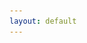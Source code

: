 ```yaml
---
layout: default
---
```



<html>

<head>
    <meta content="text/html; charset=UTF-8" http-equiv="content-type">
    <style type="text/css">
        .lst-kix_64mpsmoy7mnh-0>li:before {
            content: "\0025cf  "
        }

        .lst-kix_64mpsmoy7mnh-1>li:before {
            content: "\0025cb  "
        }

        .lst-kix_64mpsmoy7mnh-3>li:before {
            content: "\0025cf  "
        }

        ol.lst-kix_mph2nexu6f6z-0 {
            list-style-type: none
        }

        ol.lst-kix_mph2nexu6f6z-1 {
            list-style-type: none
        }

        .lst-kix_mph2nexu6f6z-4>li {
            counter-increment: lst-ctn-kix_mph2nexu6f6z-4
        }

        .lst-kix_64mpsmoy7mnh-2>li:before {
            content: "\0025a0  "
        }

        .lst-kix_64mpsmoy7mnh-8>li:before {
            content: "\0025a0  "
        }

        .lst-kix_mph2nexu6f6z-3>li {
            counter-increment: lst-ctn-kix_mph2nexu6f6z-3
        }

        .lst-kix_64mpsmoy7mnh-7>li:before {
            content: "\0025cb  "
        }

        ol.lst-kix_mph2nexu6f6z-2 {
            list-style-type: none
        }

        ol.lst-kix_mph2nexu6f6z-3 {
            list-style-type: none
        }

        .lst-kix_64mpsmoy7mnh-4>li:before {
            content: "\0025cb  "
        }

        .lst-kix_64mpsmoy7mnh-5>li:before {
            content: "\0025a0  "
        }

        ol.lst-kix_mph2nexu6f6z-4 {
            list-style-type: none
        }

        ol.lst-kix_mph2nexu6f6z-5 {
            list-style-type: none
        }

        ol.lst-kix_mph2nexu6f6z-6 {
            list-style-type: none
        }

        ol.lst-kix_mph2nexu6f6z-7 {
            list-style-type: none
        }

        .lst-kix_64mpsmoy7mnh-6>li:before {
            content: "\0025cf  "
        }

        ol.lst-kix_mph2nexu6f6z-8 {
            list-style-type: none
        }

        .lst-kix_mph2nexu6f6z-5>li {
            counter-increment: lst-ctn-kix_mph2nexu6f6z-5
        }

        ol.lst-kix_mph2nexu6f6z-6.start {
            counter-reset: lst-ctn-kix_mph2nexu6f6z-6 0
        }

        ol.lst-kix_mph2nexu6f6z-3.start {
            counter-reset: lst-ctn-kix_mph2nexu6f6z-3 0
        }

        ol.lst-kix_mph2nexu6f6z-0.start {
            counter-reset: lst-ctn-kix_mph2nexu6f6z-0 0
        }

        .lst-kix_mph2nexu6f6z-2>li {
            counter-increment: lst-ctn-kix_mph2nexu6f6z-2
        }

        .lst-kix_kufukwtjqf3z-0>li:before {
            content: "\0025cf  "
        }

        .lst-kix_kufukwtjqf3z-2>li:before {
            content: "\0025a0  "
        }

        .lst-kix_kufukwtjqf3z-3>li:before {
            content: "\0025cf  "
        }

        ol.lst-kix_mph2nexu6f6z-2.start {
            counter-reset: lst-ctn-kix_mph2nexu6f6z-2 0
        }

        .lst-kix_kufukwtjqf3z-1>li:before {
            content: "\0025cb  "
        }

        .lst-kix_mph2nexu6f6z-6>li {
            counter-increment: lst-ctn-kix_mph2nexu6f6z-6
        }

        .lst-kix_mph2nexu6f6z-0>li {
            counter-increment: lst-ctn-kix_mph2nexu6f6z-0
        }

        .lst-kix_kufukwtjqf3z-8>li:before {
            content: "\0025a0  "
        }

        .lst-kix_kufukwtjqf3z-7>li:before {
            content: "\0025cb  "
        }

        .lst-kix_kufukwtjqf3z-4>li:before {
            content: "\0025cb  "
        }

        .lst-kix_kufukwtjqf3z-6>li:before {
            content: "\0025cf  "
        }

        .lst-kix_kufukwtjqf3z-5>li:before {
            content: "\0025a0  "
        }

        ol.lst-kix_mph2nexu6f6z-1.start {
            counter-reset: lst-ctn-kix_mph2nexu6f6z-1 0
        }

        ol.lst-kix_mph2nexu6f6z-8.start {
            counter-reset: lst-ctn-kix_mph2nexu6f6z-8 0
        }

        .lst-kix_8w9l0sfn12z1-6>li:before {
            content: "\0025cf  "
        }

        .lst-kix_8w9l0sfn12z1-7>li:before {
            content: "\0025cb  "
        }

        .lst-kix_8w9l0sfn12z1-3>li:before {
            content: "\0025cf  "
        }

        .lst-kix_8w9l0sfn12z1-4>li:before {
            content: "\0025cb  "
        }

        .lst-kix_8w9l0sfn12z1-5>li:before {
            content: "\0025a0  "
        }

        ol.lst-kix_mph2nexu6f6z-7.start {
            counter-reset: lst-ctn-kix_mph2nexu6f6z-7 0
        }

        ol.lst-kix_mph2nexu6f6z-4.start {
            counter-reset: lst-ctn-kix_mph2nexu6f6z-4 0
        }

        .lst-kix_8w9l0sfn12z1-8>li:before {
            content: "\0025a0  "
        }

        ul.lst-kix_8w9l0sfn12z1-0 {
            list-style-type: none
        }

        ul.lst-kix_64mpsmoy7mnh-7 {
            list-style-type: none
        }

        ul.lst-kix_8w9l0sfn12z1-1 {
            list-style-type: none
        }

        ul.lst-kix_64mpsmoy7mnh-6 {
            list-style-type: none
        }

        ul.lst-kix_8w9l0sfn12z1-2 {
            list-style-type: none
        }

        ul.lst-kix_64mpsmoy7mnh-5 {
            list-style-type: none
        }

        ul.lst-kix_8w9l0sfn12z1-3 {
            list-style-type: none
        }

        ul.lst-kix_64mpsmoy7mnh-4 {
            list-style-type: none
        }

        .lst-kix_mph2nexu6f6z-8>li {
            counter-increment: lst-ctn-kix_mph2nexu6f6z-8
        }

        ul.lst-kix_64mpsmoy7mnh-8 {
            list-style-type: none
        }

        ul.lst-kix_8w9l0sfn12z1-8 {
            list-style-type: none
        }

        ul.lst-kix_8w9l0sfn12z1-4 {
            list-style-type: none
        }

        ul.lst-kix_64mpsmoy7mnh-3 {
            list-style-type: none
        }

        ul.lst-kix_8w9l0sfn12z1-5 {
            list-style-type: none
        }

        ul.lst-kix_64mpsmoy7mnh-2 {
            list-style-type: none
        }

        ul.lst-kix_8w9l0sfn12z1-6 {
            list-style-type: none
        }

        ul.lst-kix_64mpsmoy7mnh-1 {
            list-style-type: none
        }

        ul.lst-kix_8w9l0sfn12z1-7 {
            list-style-type: none
        }

        ul.lst-kix_64mpsmoy7mnh-0 {
            list-style-type: none
        }

        .lst-kix_8w9l0sfn12z1-2>li:before {
            content: "\0025a0  "
        }

        .lst-kix_8w9l0sfn12z1-0>li:before {
            content: "\0025cf  "
        }

        .lst-kix_8w9l0sfn12z1-1>li:before {
            content: "\0025cb  "
        }

        .lst-kix_dsydjc34qyqp-5>li:before {
            content: "\0025a0  "
        }

        .lst-kix_dsydjc34qyqp-4>li:before {
            content: "\0025cb  "
        }

        .lst-kix_dsydjc34qyqp-6>li:before {
            content: "\0025cf  "
        }

        .lst-kix_dsydjc34qyqp-3>li:before {
            content: "\0025cf  "
        }

        .lst-kix_dsydjc34qyqp-7>li:before {
            content: "\0025cb  "
        }

        .lst-kix_dsydjc34qyqp-1>li:before {
            content: "\0025cb  "
        }

        .lst-kix_mph2nexu6f6z-0>li:before {
            content: ""counter(lst-ctn-kix_mph2nexu6f6z-0, decimal) ". "
        }

        .lst-kix_dsydjc34qyqp-2>li:before {
            content: "\0025a0  "
        }

        .lst-kix_dsydjc34qyqp-8>li:before {
            content: "\0025a0  "
        }

        .lst-kix_dsydjc34qyqp-0>li:before {
            content: "\0025cf  "
        }

        .lst-kix_mph2nexu6f6z-1>li {
            counter-increment: lst-ctn-kix_mph2nexu6f6z-1
        }

        .lst-kix_mph2nexu6f6z-4>li:before {
            content: ""counter(lst-ctn-kix_mph2nexu6f6z-4, lower-latin) ". "
        }

        .lst-kix_mph2nexu6f6z-2>li:before {
            content: ""counter(lst-ctn-kix_mph2nexu6f6z-2, lower-roman) ". "
        }

        .lst-kix_mph2nexu6f6z-6>li:before {
            content: ""counter(lst-ctn-kix_mph2nexu6f6z-6, decimal) ". "
        }

        .lst-kix_mph2nexu6f6z-1>li:before {
            content: ""counter(lst-ctn-kix_mph2nexu6f6z-1, lower-latin) ". "
        }

        .lst-kix_mph2nexu6f6z-5>li:before {
            content: ""counter(lst-ctn-kix_mph2nexu6f6z-5, lower-roman) ". "
        }

        .lst-kix_mph2nexu6f6z-7>li {
            counter-increment: lst-ctn-kix_mph2nexu6f6z-7
        }

        ul.lst-kix_dsydjc34qyqp-7 {
            list-style-type: none
        }

        ul.lst-kix_dsydjc34qyqp-6 {
            list-style-type: none
        }

        .lst-kix_mph2nexu6f6z-3>li:before {
            content: ""counter(lst-ctn-kix_mph2nexu6f6z-3, decimal) ". "
        }

        ul.lst-kix_dsydjc34qyqp-8 {
            list-style-type: none
        }

        ul.lst-kix_dsydjc34qyqp-3 {
            list-style-type: none
        }

        ul.lst-kix_dsydjc34qyqp-2 {
            list-style-type: none
        }

        ul.lst-kix_dsydjc34qyqp-5 {
            list-style-type: none
        }

        ul.lst-kix_dsydjc34qyqp-4 {
            list-style-type: none
        }

        ul.lst-kix_dsydjc34qyqp-1 {
            list-style-type: none
        }

        ul.lst-kix_dsydjc34qyqp-0 {
            list-style-type: none
        }

        .lst-kix_mph2nexu6f6z-8>li:before {
            content: ""counter(lst-ctn-kix_mph2nexu6f6z-8, lower-roman) ". "
        }

        .lst-kix_mph2nexu6f6z-7>li:before {
            content: ""counter(lst-ctn-kix_mph2nexu6f6z-7, lower-latin) ". "
        }

        ul.lst-kix_kufukwtjqf3z-5 {
            list-style-type: none
        }

        ul.lst-kix_kufukwtjqf3z-4 {
            list-style-type: none
        }

        ul.lst-kix_kufukwtjqf3z-3 {
            list-style-type: none
        }

        ul.lst-kix_kufukwtjqf3z-2 {
            list-style-type: none
        }

        ul.lst-kix_kufukwtjqf3z-8 {
            list-style-type: none
        }

        ul.lst-kix_kufukwtjqf3z-7 {
            list-style-type: none
        }

        ul.lst-kix_kufukwtjqf3z-6 {
            list-style-type: none
        }

        ul.lst-kix_kufukwtjqf3z-1 {
            list-style-type: none
        }

        ul.lst-kix_kufukwtjqf3z-0 {
            list-style-type: none
        }

        ol.lst-kix_mph2nexu6f6z-5.start {
            counter-reset: lst-ctn-kix_mph2nexu6f6z-5 0
        }

        ol {
            margin: 0;
            padding: 0
        }

        table td,
        table th {
            padding: 0
        }

        .c14 {
            padding-top: 0pt;
            padding-bottom: 16pt;
            line-height: 1.15;
            page-break-after: avoid;
            orphans: 2;
            widows: 2;
            text-align: left;
            height: 11pt
        }

        .c24 {
            padding-top: 0pt;
            padding-bottom: 3pt;
            line-height: 1.15;
            page-break-after: avoid;
            orphans: 2;
            widows: 2;
            text-align: center
        }

        .c10 {
            padding-top: 0pt;
            padding-bottom: 0pt;
            line-height: 1.15;
            orphans: 2;
            widows: 2;
            text-align: center;
            height: 11pt
        }

        .c2 {
            color: #000000;
            font-weight: 400;
            text-decoration: none;
            vertical-align: baseline;
            font-size: 11pt;
            font-family: "Arial";
            font-style: normal
        }

        .c6 {
            padding-top: 20pt;
            padding-bottom: 6pt;
            line-height: 1.15;
            page-break-after: avoid;
            orphans: 2;
            widows: 2;
            text-align: left
        }

        .c20 {
            color: #666666;
            font-weight: 400;
            text-decoration: none;
            vertical-align: baseline;
            font-size: 10pt;
            font-family: "Arial";
            font-style: normal
        }

        .c0 {
            padding-top: 0pt;
            padding-bottom: 0pt;
            line-height: 1.15;
            orphans: 2;
            widows: 2;
            text-align: left;
            height: 11pt
        }

        .c9 {
            color: #666666;
            font-weight: 400;
            text-decoration: none;
            vertical-align: baseline;
            font-size: 15pt;
            font-family: "Arial";
            font-style: normal
        }

        .c13 {
            color: #000000;
            font-weight: 400;
            text-decoration: none;
            vertical-align: baseline;
            font-size: 26pt;
            font-family: "Arial";
            font-style: normal
        }

        .c15 {
            color: #000000;
            font-weight: 400;
            text-decoration: none;
            vertical-align: baseline;
            font-size: 10pt;
            font-family: "Arial";
            font-style: normal
        }

        .c16 {
            color: #000000;
            font-weight: 400;
            text-decoration: none;
            vertical-align: baseline;
            font-size: 20pt;
            font-family: "Arial";
            font-style: normal
        }

        .c5 {
            padding-top: 0pt;
            padding-bottom: 16pt;
            line-height: 1.15;
            page-break-after: avoid;
            orphans: 2;
            widows: 2;
            text-align: center
        }

        .c22 {
            padding-top: 0pt;
            padding-bottom: 16pt;
            line-height: 1.15;
            page-break-after: avoid;
            orphans: 2;
            widows: 2;
            text-align: left
        }

        .c25 {
            padding-top: 0pt;
            padding-bottom: 0pt;
            line-height: 1.15;
            orphans: 2;
            widows: 2;
            text-align: center
        }

        .c3 {
            padding-top: 0pt;
            padding-bottom: 0pt;
            line-height: 1.15;
            orphans: 2;
            widows: 2;
            text-align: left
        }

        .c23 {
            color: #666666;
            text-decoration: none;
            vertical-align: baseline;
            font-size: 15pt;
            font-family: "Arial";
            font-style: normal
        }

        .c18 {
            text-decoration-skip-ink: none;
            -webkit-text-decoration-skip: none;
            color: #1155cc;
            text-decoration: underline
        }

        .c17 {
            background-color: #ffffff;
            max-width: 468pt;
            padding: 72pt 72pt 72pt 72pt
        }

        .c12 {
            color: inherit;
            text-decoration: inherit
        }

        .c11 {
            padding: 0;
            margin: 0
        }

        .c4 {
            font-weight: 700
        }

        .c8 {
            padding-left: 0pt
        }

        .c7 {
            font-style: italic
        }

        .c1 {
            margin-left: 36pt
        }

        .c21 {
            text-indent: 36pt
        }

        .c19 {
            height: 11pt
        }

        .title {
            padding-top: 0pt;
            color: #000000;
            font-size: 26pt;
            padding-bottom: 3pt;
            font-family: "Arial";
            line-height: 1.15;
            page-break-after: avoid;
            orphans: 2;
            widows: 2;
            text-align: left
        }

        .subtitle {
            padding-top: 0pt;
            color: #666666;
            font-size: 15pt;
            padding-bottom: 16pt;
            font-family: "Arial";
            line-height: 1.15;
            page-break-after: avoid;
            orphans: 2;
            widows: 2;
            text-align: left
        }

        li {
            color: #000000;
            font-size: 11pt;
            font-family: "Arial"
        }

        p {
            margin: 0;
            color: #000000;
            font-size: 11pt;
            font-family: "Arial"
        }

        h1 {
            padding-top: 20pt;
            color: #000000;
            font-size: 20pt;
            padding-bottom: 6pt;
            font-family: "Arial";
            line-height: 1.15;
            page-break-after: avoid;
            orphans: 2;
            widows: 2;
            text-align: left
        }

        h2 {
            padding-top: 18pt;
            color: #000000;
            font-size: 16pt;
            padding-bottom: 6pt;
            font-family: "Arial";
            line-height: 1.15;
            page-break-after: avoid;
            orphans: 2;
            widows: 2;
            text-align: left
        }

        h3 {
            padding-top: 16pt;
            color: #434343;
            font-size: 14pt;
            padding-bottom: 4pt;
            font-family: "Arial";
            line-height: 1.15;
            page-break-after: avoid;
            orphans: 2;
            widows: 2;
            text-align: left
        }

        h4 {
            padding-top: 14pt;
            color: #666666;
            font-size: 12pt;
            padding-bottom: 4pt;
            font-family: "Arial";
            line-height: 1.15;
            page-break-after: avoid;
            orphans: 2;
            widows: 2;
            text-align: left
        }

        h5 {
            padding-top: 12pt;
            color: #666666;
            font-size: 11pt;
            padding-bottom: 4pt;
            font-family: "Arial";
            line-height: 1.15;
            page-break-after: avoid;
            orphans: 2;
            widows: 2;
            text-align: left
        }

        h6 {
            padding-top: 12pt;
            color: #666666;
            font-size: 11pt;
            padding-bottom: 4pt;
            font-family: "Arial";
            line-height: 1.15;
            page-break-after: avoid;
            font-style: italic;
            orphans: 2;
            widows: 2;
            text-align: left
        }
    </style>
</head>

<body class="c17">
    <p class="c24 title" id="h.jd6wb45gnlkx"><span class="c13">The Story</span></p>
    <p class="c0"><span class="c2"></span></p>
    <p class="c5 subtitle" id="h.h7td0da12drn"><span class="c9">October 9, 3420 | USS Yorktown | Captain Lyle Stevensen
            | New Leyto</span></p>
    <p class="c3"><span class="c2">It has been a hell of a few days since our last update. The good news is that we
            found a trading outpost with a pair of alien guides ironically named Lewis and Clark that claimed they could
            show us the way to the portal. The bad news is that the New Leyto sandstorm season is upon us that made
            flying there impossible; we would have to slowly drive a caravan across an area the size of the American
            West to get there. </span></p>
    <p class="c0"><span class="c2"></span></p>
    <p class="c3"><span class="c2">The trip started out innocently enough, but then we ran into problems. One of our
            tires blew out while crossing the first mountain range. One of our mechanics, Steve, was blown off a cliff
            after a 200 mph gust appeared out of nowhere while he was changing the tire. Luckily our vehicles have giant
            rods that can be pushed into the ground to stabilize the vehicles. We have been stuck here ever since. I
            will continue to send updates once we begin to move, which I hope will be soon; this vehicle is really
            starting to have a horrific smell coming from Logan Bob&rsquo;s diaper pail.</span></p>
    <p class="c0"><span class="c2"></span></p>
    <p class="c5 subtitle" id="h.dza8epqt3dmo"><span class="c9">October 3, 3420 | USS Absurdly Dignified | Captain
            Marcus Jones</span></p>
    <p class="c3"><span class="c2">Another surprise today&mdash;Captain Patterson has returned to the local cluster! We
            rendezvoused in the Makvabar system. He still hasn&#39;t found a cure for the alien mutagen that turned him
            into a horrible fish-man, but otherwise he seemed in good health.</span></p>
    <p class="c0"><span class="c2"></span></p>
    <p class="c3"><span
            style="overflow: hidden; display: inline-block; margin: 0.00px 0.00px; border: 0.00px solid #000000; transform: rotate(0.00rad) translateZ(0px); -webkit-transform: rotate(0.00rad) translateZ(0px); width: 624.00px; height: 350.67px;"><img
                alt="" src="images/image21.png"
                style="width: 624.00px; height: 350.67px; margin-left: 0.00px; margin-top: 0.00px; transform: rotate(0.00rad) translateZ(0px); -webkit-transform: rotate(0.00rad) translateZ(0px);"
                title=""></span></p>
    <p class="c0"><span class="c2"></span></p>
    <p class="c3"><span class="c2">I quizzed Patterson on his knowledge of the ancient portal glyphs, hoping he might
            have picked up some tidbits on his travels. Unfortunately, he knew even less about them than I did.</span>
    </p>
    <p class="c0"><span class="c2"></span></p>
    <p class="c3"><span class="c2">Disappointed, I joined Patterson in surveying several new planets, including Eithon,
            a garden world in the Vodanda-Ilib XII system. I am astonished by how many of these planets we&#39;ve
            overlooked in our own backyard. The local economy is only so-so, but the weather is fine and the wildlife is
            particularly striking.</span></p>
    <p class="c0"><span class="c2"></span></p>
    <p class="c3"><span
            style="overflow: hidden; display: inline-block; margin: 0.00px 0.00px; border: 0.00px solid #000000; transform: rotate(0.00rad) translateZ(0px); -webkit-transform: rotate(0.00rad) translateZ(0px); width: 624.00px; height: 350.40px;"><img
                alt="" src="images/image15.png"
                style="width: 624.00px; height: 350.40px; margin-left: 0.00px; margin-top: 0.00px; transform: rotate(0.00rad) translateZ(0px); -webkit-transform: rotate(0.00rad) translateZ(0px);"
                title=""></span></p>
    <p class="c0"><span class="c2"></span></p>
    <p class="c3"><span
            style="overflow: hidden; display: inline-block; margin: 0.00px 0.00px; border: 0.00px solid #000000; transform: rotate(0.00rad) translateZ(0px); -webkit-transform: rotate(0.00rad) translateZ(0px); width: 624.00px; height: 350.40px;"><img
                alt="" src="images/image1.png"
                style="width: 624.00px; height: 350.40px; margin-left: 0.00px; margin-top: 0.00px; transform: rotate(0.00rad) translateZ(0px); -webkit-transform: rotate(0.00rad) translateZ(0px);"
                title=""></span></p>
    <p class="c0"><span class="c2"></span></p>
    <p class="c3"><span
            style="overflow: hidden; display: inline-block; margin: 0.00px 0.00px; border: 0.00px solid #000000; transform: rotate(0.00rad) translateZ(0px); -webkit-transform: rotate(0.00rad) translateZ(0px); width: 624.00px; height: 350.40px;"><img
                alt="" src="images/image9.png"
                style="width: 624.00px; height: 350.40px; margin-left: 0.00px; margin-top: 0.00px; transform: rotate(0.00rad) translateZ(0px); -webkit-transform: rotate(0.00rad) translateZ(0px);"
                title=""></span></p>
    <p class="c0"><span class="c2"></span></p>
    <p class="c3"><span class="c2">On another planet, we found an enormous structure that served as a historical archive
            for the native Vy&#39;keen.</span></p>
    <p class="c0"><span class="c2"></span></p>
    <p class="c3"><span
            style="overflow: hidden; display: inline-block; margin: 0.00px 0.00px; border: 0.00px solid #000000; transform: rotate(0.00rad) translateZ(0px); -webkit-transform: rotate(0.00rad) translateZ(0px); width: 624.00px; height: 350.67px;"><img
                alt="" src="images/image8.png"
                style="width: 624.00px; height: 350.67px; margin-left: 0.00px; margin-top: 0.00px; transform: rotate(0.00rad) translateZ(0px); -webkit-transform: rotate(0.00rad) translateZ(0px);"
                title=""></span></p>
    <p class="c0"><span class="c2"></span></p>
    <p class="c3"><span class="c2">After some negotiation, they allowed us ten minutes of access to the main data core.
            I was hoping to dredge up some long-lost portal lore.</span></p>
    <p class="c0"><span class="c2"></span></p>
    <p class="c3"><span
            style="overflow: hidden; display: inline-block; margin: 0.00px 0.00px; border: 0.00px solid #000000; transform: rotate(0.00rad) translateZ(0px); -webkit-transform: rotate(0.00rad) translateZ(0px); width: 624.00px; height: 350.40px;"><img
                alt="" src="images/image4.png"
                style="width: 624.00px; height: 350.40px; margin-left: 0.00px; margin-top: 0.00px; transform: rotate(0.00rad) translateZ(0px); -webkit-transform: rotate(0.00rad) translateZ(0px);"
                title=""></span></p>
    <p class="c0"><span class="c2"></span></p>
    <p class="c3"><span class="c2">But the archive interface AI had its own priorities. We left with a new appreciation
            for the finer points of Vy&#39;keen poetry, and nothing more.</span></p>
    <p class="c0"><span class="c2"></span></p>
    <p class="c3"><span class="c2">I parted ways with Patterson soon after. He had taken a contract from a local
            traders&#39; guild that could no longer wait, and I had received an urgent message from a Gek merchant of my
            acquaintance. She claimed that she could put me in touch with an expert on the history of the portals. For
            Captain Stevensen&#39;s sake, I hope this lead pans out&hellip;</span></p>
    <p class="c0"><span class="c2"></span></p>
    <p class="c5 subtitle" id="h.36ve4okyykr2"><span class="c9">September 29, 3420 | USS Yorktown | Captain Lyle
            Stevensen</span></p>
    <p class="c3"><span>We are ready to embark on the month long journey to find the portal on New Leyto. The only
            problem is, we don&rsquo;t have a working </span><span>economy scanner</span><span>. Hopefully this
            isn&rsquo;t like finding a needle in a haystack! I&rsquo;ve sent word to Captain Jones to test the portal on
        </span><span class="c18"><a class="c12"
                href="https://www.google.com/url?q=https://galacticatlas.nomanssky.com/me/501af9441562&amp;sa=D&amp;ust=1602423997363000&amp;usg=AOvVaw2d9MVoi-0VYJL7cDG4Xr_1">Guythimar</a></span><span
            class="c2">&nbsp;to make sure that it works. As you know, before any long journey, we must update the log
            with who is on the risky mission in case any of us get lost.</span></p>
    <p class="c0"><span class="c2"></span></p>
    <p class="c3"><span class="c2">On this trip, we have myself, Captain Lyle Stevensen. I am the commander of the USS
            Yorktown. I specialize in communicating with everyone else that does the actual work of this mission. If
            people only knew how to effectively communicate with one another, I would be out of a job. I am 5&rsquo;9
            and have no hair. My eyebrows are brown as is my beard. If you find my vehicle, my space suit, you will
            notice that they are all black and yellow after my favorite comic book character: Batman. </span></p>
    <p class="c0"><span class="c2"></span></p>
    <p class="c3"><span class="c2">Next up, we have first officer and the love of my life, Lucy Stevensen. Lucy is a
            talented, talented, talented pilot and I am not biased at all. This mission would simply not be feasible
            without her navigating us through the up and downs. She is 4&rsquo;11 what they would call a midget back on
            earth. Of course, her spacesuit is pink because she is obsessed with hello kitty which is odd because she is
            from Europe, not Asia. </span></p>
    <p class="c0"><span class="c2"></span></p>
    <p class="c3"><span class="c2">Finally we have our son: &ldquo;Logan Bob&rdquo; or Lobo Stevensen. Lobo isn&rsquo;t
            talented at anything yet, he is just a child. His spacesuit is yellow because it matches his favorite toy: a
            box of Cheerios.</span></p>
    <p class="c0"><span class="c2"></span></p>
    <p class="c3"><span
            style="overflow: hidden; display: inline-block; margin: 0.00px 0.00px; border: 0.00px solid #000000; transform: rotate(0.00rad) translateZ(0px); -webkit-transform: rotate(0.00rad) translateZ(0px); width: 624.00px; height: 832.00px;"><img
                alt="" src="images/image16.jpg"
                style="width: 624.00px; height: 832.00px; margin-left: 0.00px; margin-top: 0.00px; transform: rotate(0.00rad) translateZ(0px); -webkit-transform: rotate(0.00rad) translateZ(0px);"
                title=""></span></p>
    <p class="c0"><span class="c2"></span></p>
    <p class="c3"><span class="c2">There are a crew of 13 others with us but I am too tired to type and they are not
            that important.</span></p>
    <p class="c0"><span class="c2"></span></p>
    <p class="c3"><span class="c2">Stevensen out. </span></p>
    <p class="c0"><span class="c2"></span></p>
    <p class="c5 subtitle" id="h.3pttsp52av81"><span class="c9">September 27, 3420 | USS Absurdly Dignified | Captain
            Marcus Jones</span></p>
    <p class="c3"><span class="c2">Guythimar it is! But we have another problem. Capt. Stevensen&#39;s family situation
            has limited his transport options: he told me that the standard teleporters do not recognize his baby
            alien&#39;s bio-signature, and hyperspace travel would be dangerous for one so young. Hence, his insistence
            on using the ancient planetary portal network. It&#39;s the only way to get the child out of the Sionek
            system.</span></p>
    <p class="c0"><span class="c2"></span></p>
    <p class="c3"><span class="c2">Since a connection between two portals can be initiated from either end, I decided to
            start where I already was. With the aid of some charts purchased from the local space station, I was able to
            locate Guythimar&#39;s planetary portal.</span></p>
    <p class="c0"><span class="c2"></span></p>
    <p class="c3"><span
            style="overflow: hidden; display: inline-block; margin: 0.00px 0.00px; border: 0.00px solid #000000; transform: rotate(0.00rad) translateZ(0px); -webkit-transform: rotate(0.00rad) translateZ(0px); width: 624.00px; height: 350.40px;"><img
                alt="" src="images/image19.png"
                style="width: 624.00px; height: 350.40px; margin-left: 0.00px; margin-top: 0.00px; transform: rotate(0.00rad) translateZ(0px); -webkit-transform: rotate(0.00rad) translateZ(0px);"
                title=""></span></p>
    <p class="c0"><span class="c2"></span></p>
    <p class="c3"><span class="c2">Unfortunately, I couldn&#39;t decipher some of the glyphs in the portal interface.
            I&#39;d already heard of these glyphs and even spent some time researching them, so I wasn&#39;t going in
            completely blind. Still, I couldn&#39;t figure out how to initiate a connection with New Leyto. I just
            didn&#39;t know enough.</span></p>
    <p class="c0"><span class="c2"></span></p>
    <p class="c3"><span class="c2">Information on these glyphs is very scarce. It will take me some time to dig up the
            needed data. I&#39;m polling my contacts for leads.</span></p>
    <p class="c0"><span class="c2"></span></p>
    <p class="c3"><span class="c2">In the meantime, I&#39;ve started work on the new base. It&#39;s rumored that portals
            release strange energies at the moment of activation, so to be safe, I&#39;m building on the other side of a
            low ridge. If the walk proves too onerous, we can set up some short-range teleporters later.</span></p>
    <p class="c0"><span class="c2"></span></p>
    <p class="c3"><span
            style="overflow: hidden; display: inline-block; margin: 0.00px 0.00px; border: 0.00px solid #000000; transform: rotate(0.00rad) translateZ(0px); -webkit-transform: rotate(0.00rad) translateZ(0px); width: 624.00px; height: 350.40px;"><img
                alt="" src="images/image11.png"
                style="width: 624.00px; height: 350.40px; margin-left: 0.00px; margin-top: 0.00px; transform: rotate(0.00rad) translateZ(0px); -webkit-transform: rotate(0.00rad) translateZ(0px);"
                title=""></span></p>
    <p class="c0"><span class="c2"></span></p>
    <p class="c3"><span class="c2">The giant arrow isn&#39;t strictly necessary, but I&#39;m hoping my fleetmates will
            get a kick out of it.</span></p>
    <p class="c0"><span class="c2"></span></p>
    <p class="c5 subtitle" id="h.byvqmjyzdsbz"><span class="c9">September 27, 3420 | USS Yorktown | Captain Lyle
            Stevensen</span></p>
    <p class="c3"><span>I&rsquo;ve just received word from Captain Jones that a suitable replacement planet has been
            located, </span><span class="c18"><a class="c12"
                href="https://www.google.com/url?q=https://galacticatlas.nomanssky.com/me/501af9441562&amp;sa=D&amp;ust=1602423997367000&amp;usg=AOvVaw1tMycI5BBabWkPZnl4r04z">Guythimar</a></span><span
            class="c2">! We&rsquo;ve been saved! I&rsquo;ve given the team the portal coordinates. It will be imperative
            that we find the portal on New Leyto to aid in our escape. I&rsquo;ve instructed Captain Jones to
            deconstruct what he can and rebuild the new base next to the portal on Guythimar. We will deconstruct our
            bases here on New Leyto and bring our supplies through the portal here to Guythimar, then will portal back
            to Sabn Omega to deconstruct our base there as well. </span></p>
    <p class="c0"><span class="c2"></span></p>
    <p class="c3"><span class="c2">Stevensen out </span></p>
    <p class="c0"><span class="c2"></span></p>
    <p class="c5 subtitle" id="h.6s0eykd7qxwv"><span class="c9">September 26, 3420 | USS Absurdly Dignified | Captain
            Marcus Jones</span></p>
    <p class="c3"><span class="c2">We&#39;ve had a stroke of luck. I found a strong candidate for resettlement back in
            the Bloche-Vut system, not [X] light years from our current home.</span></p>
    <p class="c0"><span class="c2"></span></p>
    <p class="c3"><span class="c18"><a class="c12"
                href="https://www.google.com/url?q=https://galacticatlas.nomanssky.com/me/501af9441562&amp;sa=D&amp;ust=1602423997368000&amp;usg=AOvVaw1oq0HKVSQRQieu5Pf1p5MF">Guythimar</a></span><span
            class="c2">&nbsp;is a lovely planet. Green hills, blue seas, golden skies, and remarkably calm weather.
            Plus, the thriving Bloche-Vut economy would give a boost to our trade operations. Sentinel presence is about
            average, but you can&#39;t expect a world to be perfect.</span></p>
    <p class="c0"><span class="c2"></span></p>
    <p class="c3"><span
            style="overflow: hidden; display: inline-block; margin: 0.00px 0.00px; border: 0.00px solid #000000; transform: rotate(0.00rad) translateZ(0px); -webkit-transform: rotate(0.00rad) translateZ(0px); width: 624.00px; height: 350.40px;"><img
                alt="" src="images/image27.png"
                style="width: 624.00px; height: 350.40px; margin-left: 0.00px; margin-top: 0.00px; transform: rotate(0.00rad) translateZ(0px); -webkit-transform: rotate(0.00rad) translateZ(0px);"
                title=""></span></p>
    <p class="c0"><span class="c2"></span></p>
    <p class="c3"><span class="c2">Loftusal XIV, in the same system, is a potential backup candidate. It&#39;s just as
            lush, but the weather seems more unstable. The skies darken frequently, and the locals warned me about
            &quot;poison cyclones&quot;, though fortunately I didn&#39;t encounter any.</span></p>
    <p class="c0"><span class="c2"></span></p>
    <p class="c3"><span
            style="overflow: hidden; display: inline-block; margin: 0.00px 0.00px; border: 0.00px solid #000000; transform: rotate(0.00rad) translateZ(0px); -webkit-transform: rotate(0.00rad) translateZ(0px); width: 624.00px; height: 350.40px;"><img
                alt="" src="images/image28.png"
                style="width: 624.00px; height: 350.40px; margin-left: 0.00px; margin-top: 0.00px; transform: rotate(0.00rad) translateZ(0px); -webkit-transform: rotate(0.00rad) translateZ(0px);"
                title=""></span></p>
    <p class="c0"><span class="c2"></span></p>
    <p class="c3"><span class="c2">I transmitted my findings to Capt. Stevensen. I won&#39;t pull up stakes until
            we&#39;re in agreement.</span></p>
    <p class="c0"><span class="c2"></span></p>
    <p class="c5 subtitle" id="h.etunlkzcc7q6"><span class="c9">September 25, 3420 | USS Absurdly Dignified | Captain
            Marcus Jones</span></p>
    <p class="c3"><span class="c2">Made my run to New Leyto to resupply Capt. Stevensen. Bad weather frustrated my
            landing attempts, so I had to switch to plan B: jettison the cargo pods and pray none of them landed on his
            head. I would have liked to see him face-to-face, but there will be time enough for that. Right now, as he
            reminded me, I need to focus on my mission: finding a new home planet.</span></p>
    <p class="c0"><span class="c2"></span></p>
    <p class="c3"><span class="c2">I began my search by visiting Radforr VIII, the heretofore uncharted fourth planet in
            the Sionek system. (Not sure how we missed it earlier...) Unfortunately, it was radioactive, very stormy,
            and inhabited by giant sandworms. This might take a while.</span></p>
    <p class="c0"><span class="c2"></span></p>
    <p class="c5 subtitle" id="h.utg3qemcol40"><span class="c9">September 25th, 3420 | USS Yorktown | Captain Lyle
            Stevensen | New Leyto</span></p>
    <p class="c3"><span class="c2">I&rsquo;ve been reading over the reports coming from Captain Jones and it
            doesn&rsquo;t look good. It appears that the weather system on Sabn Omega has suddenly changed for the worst
            and is no longer sustainable. I have also received word that our ship repairs will be delayed.</span></p>
    <p class="c0"><span class="c2"></span></p>
    <p class="c3"><span class="c2">I&rsquo;ve sent captain Jones instructions to abandon the planet, find a new home for
            us and relay the portal coordinates to the 7th fleet so the rest of us can safely escape. I&rsquo;ve
            instructed the teams here to find the portal on our planet at all costs. May God help us all.</span></p>
    <p class="c0"><span class="c2"></span></p>
    <p class="c3"><span class="c2">Stevensen out.</span></p>
    <p class="c0"><span class="c2"></span></p>
    <p class="c5 subtitle" id="h.hzeja0h90zbr"><span class="c9">September 24, 3420 | USS Absurdly Dignified | Captain
            Marcus Jones</span></p>
    <p class="c25"><span class="c18"><a class="c12"
                href="https://www.google.com/url?q=https://galacticatlas.nomanssky.com/me/30e1f9441562&amp;sa=D&amp;ust=1602423997372000&amp;usg=AOvVaw0SMMwQRHfyurT2QV75ZCi9">Sabn
                Omega</a></span></p>
    <p class="c0"><span class="c2"></span></p>
    <p class="c3"><span class="c2">I woke up when a tentacle tried to strangle me.</span></p>
    <p class="c0"><span class="c2"></span></p>
    <p class="c3"><span class="c2">While I was sleeping, Sabn Omega was corrupted by invasive lifeforms. All the native
            flora is gone. In its place are twisting, writhing masses of tendrils, more animal than plant. Some of them
            came up through the floorboards. They tie themselves into knots and bulbs, oozing and pulsating and glowing
            with a sickly light. </span></p>
    <p class="c0"><span class="c2"></span></p>
    <p class="c3"><span class="c2">It&#39;s horrible. I don&#39;t understand how the entire planet could have changed so
            quickly. Even the air has turned gray and sour.</span></p>
    <p class="c0"><span class="c2"></span></p>
    <p class="c3"><span
            style="overflow: hidden; display: inline-block; margin: 0.00px 0.00px; border: 0.00px solid #000000; transform: rotate(0.00rad) translateZ(0px); -webkit-transform: rotate(0.00rad) translateZ(0px); width: 624.00px; height: 350.40px;"><img
                alt="" src="images/image3.png"
                style="width: 624.00px; height: 350.40px; margin-left: 0.00px; margin-top: 0.00px; transform: rotate(0.00rad) translateZ(0px); -webkit-transform: rotate(0.00rad) translateZ(0px);"
                title=""></span></p>
    <p class="c3"><span
            style="overflow: hidden; display: inline-block; margin: 0.00px 0.00px; border: 0.00px solid #000000; transform: rotate(0.00rad) translateZ(0px); -webkit-transform: rotate(0.00rad) translateZ(0px); width: 624.00px; height: 350.40px;"><img
                alt="" src="images/image13.png"
                style="width: 624.00px; height: 350.40px; margin-left: 0.00px; margin-top: 0.00px; transform: rotate(0.00rad) translateZ(0px); -webkit-transform: rotate(0.00rad) translateZ(0px);"
                title=""></span></p>
    <p class="c3"><span
            style="overflow: hidden; display: inline-block; margin: 0.00px 0.00px; border: 0.00px solid #000000; transform: rotate(0.00rad) translateZ(0px); -webkit-transform: rotate(0.00rad) translateZ(0px); width: 624.00px; height: 350.40px;"><img
                alt="" src="images/image26.png"
                style="width: 624.00px; height: 350.40px; margin-left: 0.00px; margin-top: 0.00px; transform: rotate(0.00rad) translateZ(0px); -webkit-transform: rotate(0.00rad) translateZ(0px);"
                title=""></span></p>
    <p class="c0"><span class="c2"></span></p>
    <p class="c3"><span class="c2">Everyone at the trading post has fled. I don&#39;t blame them.</span></p>
    <p class="c0"><span class="c2"></span></p>
    <p class="c3"><span>It took me the better part of the day to free the </span><span class="c7">Crimson
            Duck</span><span class="c2">&nbsp;from the growth covering the launchpad. I&#39;m still checking to make
            sure nothing got into the engines. My mission to resupply Capt. Stevensen has been postponed until
            tomorrow.</span></p>
    <p class="c0"><span class="c2"></span></p>
    <p class="c5 subtitle" id="h.2qflhiksrhpd"><span class="c9">September 23, 3420 | USS Absurdly Dignified | Captain
            Marcus Jones</span></p>
    <p class="c25"><span class="c18"><a class="c12"
                href="https://www.google.com/url?q=https://galacticatlas.nomanssky.com/me/30e1f9441562&amp;sa=D&amp;ust=1602423997375000&amp;usg=AOvVaw3iKAFqXdgXYw6aZXwMmczj">Sabn
                Omega</a></span></p>
    <p class="c0"><span class="c2"></span></p>
    <p class="c0"><span class="c2"></span></p>
    <p class="c3"><span class="c2">I&#39;ve discovered that I don&#39;t have any logs from the past year. No, it
            wasn&#39;t a virus this time. I bought a speech-to-text plugin for my suit software some time back, and it
            has some very odd default settings, which I didn&#39;t notice until now. Settings like &quot;always
            overwrite the previous file&quot; and &quot;transcribe the user&#39;s snoring, it might be an unknown
            language.&quot; Sigh.</span></p>
    <p class="c0"><span class="c2"></span></p>
    <p class="c3"><span class="c2">So, to summarize the past year:</span></p>
    <p class="c0"><span class="c2"></span></p>
    <ul class="c11 lst-kix_64mpsmoy7mnh-0 start">
        <li class="c3 c8 c1"><span class="c2">I built a new base on Sabn Omega, close to Capt. Stevensen&#39;s base, at
                his request. The views at &quot;Geronimo 4&quot; are far better than what I had at Sporedrip Overlook
                (though I haven&#39;t torn that down completely), and my farming operation is twice the size. The only
                oddity is that Capt. Stevensen installed an experimental cloaking device on his own base, and it seems
                to be on the fritz. Some days I look over and his base is there, other days it isn&#39;t.</span></li>
    </ul>
    <p class="c0 c1"><span class="c2"></span></p>
    <ul class="c11 lst-kix_64mpsmoy7mnh-0">
        <li class="c3 c8 c1"><span>I acquired a new ship, the </span><span class="c7">Crimson Duck</span><span>. She
                doesn&#39;t handle as well as the </span><span class="c7">Javelin Red</span><span>&mdash;in</span><span
                class="c2">&nbsp;fact, she handles like a brick on an ice rink&mdash;but she&#39;s got a lot more cargo
                space (especially after the upgrades) and her shields can take anything the pirates throw at me.</span>
        </li>
    </ul>
    <p class="c0 c1"><span class="c2"></span></p>
    <ul class="c11 lst-kix_64mpsmoy7mnh-0">
        <li class="c3 c8 c1"><span class="c2">The Artemis situation is...resolved. I honestly don&#39;t know if I
                succeeded or failed. Though now I have -null- to converse about the nature of existence with. Just once,
                I&#39;d like to meet a mysterious stranger who talks about the weather and what they had for
                lunch.</span></li>
    </ul>
    <p class="c0 c1"><span class="c2"></span></p>
    <ul class="c11 lst-kix_64mpsmoy7mnh-0">
        <li class="c3 c1 c8"><span class="c2">I fell out of love with autonomous mining units. They have a bad habit of
                turning up empty if you look the other way for too long. Either the units are glitching into reverse and
                pumping the minerals back into the ground, or thieving animals are filching the shiny stuff right out of
                the retrieval box. I&#39;m hoping I&#39;ll have more luck with the industrial-scale deep mineral
                extractors.</span></li>
    </ul>
    <p class="c0 c1"><span class="c2"></span></p>
    <ul class="c11 lst-kix_64mpsmoy7mnh-0">
        <li class="c3 c8 c1"><span class="c2">I had a series of encounters with those big red spheres in the &quot;Atlas
                Interface&quot; stations. They kept giving me blueprints for smaller spheres to build. (Is that how they
                reproduce?) After I presented them with the last one, I was informed that my efforts had given birth to
                a new star. They didn&#39;t tell me where it was. I guess I was supposed to take their word for
                it?</span></li>
    </ul>
    <p class="c0"><span class="c2"></span></p>
    <p class="c3"><span class="c2">I think that covers it. I probably could have gotten even more done if I had actually
            been working for the full year. But between the teleportation delay glitches, the hyperdrive temporal
            shielding failures, and that one disastrous cryo-sleep experiment, I had a lot of...let&#39;s call it
            &quot;downtime.&quot;</span></p>
    <p class="c0"><span class="c2"></span></p>
    <p class="c3"><span class="c2">As for the rest of the fleet, I haven&#39;t seen any of them in ages. Left their
            bases behind and scattered to the four winds. Not even a transmission. I&#39;d send out my own messages, but
            I have no idea where to aim them. I hope they&#39;re doing all right. This galaxy isn&#39;t short of
            dangers.</span></p>
    <p class="c0"><span class="c2"></span></p>
    <p class="c3"><span class="c2">----</span></p>
    <p class="c0"><span class="c2"></span></p>
    <p class="c3"><span class="c4">Addendum:</span><span class="c2">&nbsp;I just received a transmission from Capt.
            Stevensen! I can&#39;t believe he&#39;s been on the next planet over this entire time. The signal is
            surprisingly faint&hellip; Trying to pinpoint his exact coordinates so I can send my response. If he needs
            supplies, I&#39;ll bring as much as I can carry.</span></p>
    <p class="c0"><span class="c2"></span></p>
    <p class="c5 subtitle" id="h.5nzfujpaw1il"><span class="c9">September 23rd, 3420 | USS Yorktown | Captain Lyle
            Stevensen | New Leyto</span></p>
    <p class="c3"><span
            style="overflow: hidden; display: inline-block; margin: 0.00px 0.00px; border: 0.00px solid #000000; transform: rotate(0.00rad) translateZ(0px); -webkit-transform: rotate(0.00rad) translateZ(0px); width: 624.00px; height: 350.67px;"><img
                alt="" src="images/image2.jpg"
                style="width: 624.00px; height: 350.67px; margin-left: 0.00px; margin-top: 0.00px; transform: rotate(0.00rad) translateZ(0px); -webkit-transform: rotate(0.00rad) translateZ(0px);"
                title=""></span></p>
    <p class="c0"><span class="c2"></span></p>
    <p class="c3"><span class="c2">&hellip;..shhhh&hellip;. do you copy&hellip;.. ahh&hellip;. it&rsquo;s working! 7th
            fleet if you can hear me? It appears as though the virus that had been plaguing our communication systems
            this year has been resolved by an unknown automatic update of some kind. We had ventured out to New Leyto to
            check on our mining operations and were stranded by a dust storm and then hit by a virus which prevented us
            from communicating or leaving the planet. Specialist Lucy clicked on some sort of unknown alien
            communication which completely shut us down. I guess after they found out we really weren&rsquo;t paying
            their ransom, they let us off the hook!</span></p>
    <p class="c0"><span class="c2"></span></p>
    <p class="c3"><span class="c2">This update could not have come at a better time; our supplies are running
            dangerously low and I feared that we may have been lost forever. We desperately need to regroup the 7th
            fleet. Our capital ship is under repair at the moment, but we should be ready for departure by mid November,
            my how time flies. We will be returning to Sabn Omega shortly after. Stevensen out.</span></p>
    <p class="c5 c19 subtitle" id="h.l7ge31d2aqfh"><span class="c9"></span></p>
    <p class="c5 subtitle" id="h.hizajk0hqbw"><span class="c9">September 15, 3419 | USS Yorktown | Captain Lyle
            Stevensen</span></p>
    <p class="c3"><span>&nbsp;One of our crew members, Sargent Lucy was bitten by an alien while out on patrol. We
            rushed her to the operating room but it was too late, a baby alien was rapidly growing inside of her. Given
            that I was a skilled surgeon back on Earth, the crew agreed that I was the only one that could save her life
            so I performed the surgery alone. I had to make Lucy numb but awake. I held one of her hands while
            performing the surgery with the other. Something happened to me when I pulled the baby alien out of her
            abdomen with one hand. I felt an enormous sense of love for </span><span>L</span><span class="c2">ucy and
            the baby alien. I immediately collapsed to the ground in pure joy and passed out. It had nothing to do with
            all the blood. When I awoke, one of my hands was still holding onto Lucy and in the other the most beautiful
            alien that we&rsquo;ve ever seen. Lucy looked at me an I looked at her. No more frost crystals for me I
            thought! I&rsquo;ve got a family now!</span></p>
    <p class="c5 c19 subtitle" id="h.kedddxo5ndkc"><span class="c9"></span></p>
    <p class="c5 subtitle" id="h.fmvgxu5mv6hn"><span class="c9">September 01, 3419 | USS Yorktown | Captain Lyle
            Stevensen</span></p>
    <p class="c3"><span class="c2">I abruptly awoke on the bridge of the USS Yorktown at 3am. My room was full of smoke.
            I started to panic, then I realized that the smoke was just from the cigar that was burning in the ashtray
            near my bed. A perfectly safe place for an ashtray I thought to myself. I looked over in the bed next to me
            and saw the most beautiful alien life form sleeping next to me. After I rubbed my eyes, I realized I must
            have been hallucinating again. Damn frost crystals. Nothing in the bed except a yellow stain where I had
            pissed myself. Damn frost crystals. I got up to wash the sheets and grab a cold class of alien milk. As I
            came back from the mess hall, I stopped in front of the entrance to the bridge of the ship. This is why I
            love my job I thought as I stared out across the bridge of the ship at the vast star system that lay before
            us. We&rsquo;ve been stationed in this star system for nearly a month. On Sabn Omega, we built one of the
            finest HQs in the fleet. Inside, we built a treasury to store a 1,000 units of 16 different resources. We
            also established a farm to harvest a crop of Starbulb. On New Leyto, we established a Uranium mine and gamma
            weed farm. Speaking of gamma weed, I haven&rsquo;t yet tried to smoke that.... I headed back to bed..</span>
    </p>
    <p class="c0"><span class="c2"></span></p>
    <p class="c5 subtitle" id="h.ix1i39ubccem"><span class="c9">August 29, 3419 | USS Yorktown | Captain Lyle
            Stevensen</span></p>
    <p class="c3"><span
            style="overflow: hidden; display: inline-block; margin: 0.00px 0.00px; border: 0.00px solid #000000; transform: rotate(0.00rad) translateZ(0px); -webkit-transform: rotate(0.00rad) translateZ(0px); width: 624.00px; height: 350.67px;"><img
                alt="" src="images/image6.jpg"
                style="width: 624.00px; height: 350.67px; margin-left: 0.00px; margin-top: 0.00px; transform: rotate(0.00rad) translateZ(0px); -webkit-transform: rotate(0.00rad) translateZ(0px);"
                title=""></span></p>
    <p class="c3"><span class="c2">Sabn Omega base renovations are complete.</span></p>
    <p class="c0"><span class="c2"></span></p>
    <p class="c5 subtitle" id="h.36tr67vgjk14"><span class="c9">August 25, 3419 | USS Yorktown | Captain Lyle
            Stevensen</span></p>
    <p class="c3"><span
            style="overflow: hidden; display: inline-block; margin: 0.00px 0.00px; border: 0.00px solid #000000; transform: rotate(0.00rad) translateZ(0px); -webkit-transform: rotate(0.00rad) translateZ(0px); width: 624.00px; height: 350.67px;"><img
                alt="" src="images/image22.jpg"
                style="width: 624.00px; height: 350.67px; margin-left: 0.00px; margin-top: 0.00px; transform: rotate(0.00rad) translateZ(0px); -webkit-transform: rotate(0.00rad) translateZ(0px);"
                title=""></span></p>
    <p class="c10"><span class="c2"></span></p>
    <p class="c25"><span class="c2">&nbsp;Established a Treasury on Sabn Omega.</span></p>
    <p class="c0"><span class="c2"></span></p>
    <p class="c0"><span class="c2"></span></p>
    <p class="c22 subtitle" id="h.f256w1mdcpgv"><span class="c9">August 26, 3419 | USS Yorktown | Captain Lyle
            Stevensen</span></p>
    <p class="c3"><span
            style="overflow: hidden; display: inline-block; margin: 0.00px 0.00px; border: 0.00px solid #000000; transform: rotate(0.00rad) translateZ(0px); -webkit-transform: rotate(0.00rad) translateZ(0px); width: 624.00px; height: 350.67px;"><img
                alt="" src="images/image5.jpg"
                style="width: 624.00px; height: 350.67px; margin-left: 0.00px; margin-top: 0.00px; transform: rotate(0.00rad) translateZ(0px); -webkit-transform: rotate(0.00rad) translateZ(0px);"
                title=""></span></p>
    <p class="c0"><span class="c2"></span></p>
    <p class="c3"><span class="c2">Established a Gamma weed farm on New Leyto. Began base renovations Sabn Omega.</span>
    </p>
    <p class="c0"><span class="c2"></span></p>
    <p class="c5 subtitle" id="h.zf6fhpbo0jyr"><span class="c9">August 25, 3419 | USS Absurdly Dignified | Captain
            Marcus Jones</span></p>
    <p class="c3"><span class="c2">Gathered a few resources. Re-established the teleporter at Cactusbite Colony on
            Seusiouxf Ibos. And most importantly, I finally snagged the recipe for advanced ion batteries. Auto-miners,
            here I come!</span></p>
    <p class="c0"><span class="c2"></span></p>
    <p class="c5 subtitle" id="h.raxs2dk4211f"><span class="c9">August 24, 3419 | USS Yorktown | Captain Lyle
            Stevensen</span></p>
    <p class="c3"><span
            style="overflow: hidden; display: inline-block; margin: 0.00px 0.00px; border: 0.00px solid #000000; transform: rotate(0.00rad) translateZ(0px); -webkit-transform: rotate(0.00rad) translateZ(0px); width: 624.00px; height: 350.67px;"><img
                alt="" src="images/image17.jpg"
                style="width: 624.00px; height: 350.67px; margin-left: 0.00px; margin-top: 0.00px; transform: rotate(0.00rad) translateZ(0px); -webkit-transform: rotate(0.00rad) translateZ(0px);"
                title=""></span></p>
    <p class="c0"><span class="c2"></span></p>
    <p class="c3"><span class="c2">Per the command&#39;s orders, Vice Admiral Jones and I examined the foaming planet
            Oniquer Tau for important fleet resources. Upon landing, we discovered that the planet had a large amount of
            Gold, an important resource for building solar panels so we established a gold mine which added over 4,000
            gold to the fleet&rsquo;s resources. At an impromptu galactic council meeting, a new system for storing
            fleet resources was decided upon. The treasury has been notified.</span></p>
    <p class="c0"><span class="c2"></span></p>
    <p class="c5 subtitle" id="h.8aeb76nmwkqj"><span class="c9">August 24, 3419 | USS Absurdly Dignified | Captain
            Marcus Jones</span></p>
    <p class="c3"><span class="c2">The anomaly was a kind of space station that seems to have warp capabilities.
            Particularly ugly on the outside, but the inside was stunningly advanced. Makes the other stations look like
            country stores. It also seems that the interior might be bigger than the exterior? I&#39;ll have to take
            some measurements next time I visit.</span></p>
    <p class="c0"><span class="c2"></span></p>
    <p class="c3"><span class="c2">I introduced myself to the proprietors of the station, Nada and Polo. Friendly
            enough, but their conversations tend towards the cryptic. They remind me of my overseer. I&#39;d love to get
            all three of them in a room together. I could make a drinking game out of it: take a shot every time they
            mention dreams and visions, or cycles of rebirth, or being outside reality, or they pronounce the word
            &quot;traveller&quot; as though it has a capital &quot;T&quot;... on second thought, I would die of alcohol
            poisoning.</span></p>
    <p class="c0"><span class="c2"></span></p>
    <p class="c3"><span>The station&#39;s other inhabitants proved more helpful. I met a dozen species that I&#39;d
            never even </span><span class="c7">heard</span><span class="c2">&nbsp;of before, all ready and willing to
            trade. Except the base blueprints vendor - he just taped a note to his kiosk saying &quot;Back in five
            meznarks, help yourself&quot;. (I don&#39;t know how long a meznark is, but I have yet to see the guy.) I
            zeroed in on the bio-dome plans as a potential substitute for my still-malfunctioning hydroponics tables,
            but the blueprint was very sketchy. It seemed to assume that the builder already knew 90% of what to do, so
            it only supplied the missing 10%. I realized that I needed a good amount of salvaged data to fill in the
            missing pieces.</span></p>
    <p class="c0"><span class="c2"></span></p>
    <p class="c3"><span class="c2">On a lark, I spun through the &quot;recent connections&quot; log on the station&#39;s
            teleporter (who knew it had one of those?) and picked the first name that looked interesting: Snovoku IX.
            Turned out to be a three planet system: one irradiated, one cactus-covered, and one &quot;spiny&quot;. (I
            also spotted something that looked like a wormhole entrance, though I steered away from it.) Fortunately for
            me, the non-spiny planets had a lot of architectural data for salvage. My current theory is that a roving
            band of general contractors were playing pirate, burying their &quot;treasure&quot; on every planet they
            came across. Granted, that doesn&#39;t make any sense...but neither does any other theory, and mine is more
            fun than the others.</span></p>
    <p class="c0"><span class="c2"></span></p>
    <p class="c3"><span>After another visit to the anomaly station, which now appears to be stalking me, I received a
            surprise communication from the original sender of that distress signal that summoned the station in the
            first place. Her name is Artemis. She&#39;s a friend of Nada and Polo. Given that it&#39;s been over a month
            since the signal was first sent, I was very surprised to find that she was still alive. What little I could
            gather from her was - you guessed it - cryptic. The only point I really understood was that she was pinned
            down by </span><span class="c7">sixteen</span><span>&nbsp;enemies. Personally I&#39;m uncomfortable with
        </span><span class="c7">two</span><span>&nbsp;enemies - you never know if one is sneaking up behind you while
            the other one distracts you. I felt bad for her, but was I really equipped to deal with a force that size? I
            went back to Nada, to try to feel him out on how </span><span class="c7">urgent</span><span>&nbsp;this whole
            rescue thing really was; he told me that I should listen to Artemis&#39;s plea if it really </span><span
            class="c7">was</span><span>&nbsp;Artemis, and </span><span class="c7">not</span><span>&nbsp;listen to it if
            it was an impostor, and be cautious if it was some kind of </span><span class="c7">alternate
            version</span><span class="c2">&nbsp;of Artemis. Sadly, this was actually more helpful than I expected him
            to be.</span></p>
    <p class="c0"><span class="c2"></span></p>
    <p class="c3"><span>I returned to my base to install the new biodome and mull things over. Just as I was finishing
            my renovations, I got a surprise message from Captain Stevensen, who told me that he and Captain Flanagan
            were very interested in the &quot;foaming planet&quot; I&#39;d spotted in the Ruziam System. We rendezvous
            at the nearby space station and headed down. Bubbles. Bubbles everywhere. Even the animals were bubbles.
            There was also a fair bit of gold on the surface, so at Captain Stevensen&#39;s suggestion we set up a
            mining station. We came off with a big haul - enough for me to make enough solar panels to add a
        </span><span class="c7">second</span><span class="c2">&nbsp;biodome to my base. I barely recognize the
            place.</span></p>
    <p class="c0"><span class="c2"></span></p>
    <p class="c5 subtitle" id="h.a8rz1ygf36sm"><span class="c9">August 23, 3419 | USS Yorktown | Captain Lyle
            Stevensen</span></p>
    <p class="c3"><span
            style="overflow: hidden; display: inline-block; margin: 0.00px 0.00px; border: 0.00px solid #000000; transform: rotate(0.00rad) translateZ(0px); -webkit-transform: rotate(0.00rad) translateZ(0px); width: 624.00px; height: 350.67px;"><img
                alt="" src="images/image7.jpg"
                style="width: 624.00px; height: 350.67px; margin-left: 0.00px; margin-top: 0.00px; transform: rotate(0.00rad) translateZ(0px); -webkit-transform: rotate(0.00rad) translateZ(0px);"
                title=""></span></p>
    <p class="c0"><span class="c2"></span></p>
    <p class="c3"><span class="c2">I&rsquo;ve researched and setup batteries and soThe lar panels at our bases on New
            Leyto and Sabn Omega. New Leyto had a plethora of buried technology modules which made this a quick process.
            The teleporters are now online allowing for easier base access. Given that our hydroponics systems are no
            longer working, I&rsquo;ve instructed my agricultural technician to begin planting crops that are suitable
            to the environments found at each base.</span></p>
    <p class="c0"><span class="c2"></span></p>
    <p class="c5 subtitle" id="h.dprwyyh72uxp"><span class="c9">August 22, 3419 | USS Yorktown | Captain Lyle
            Stevensen</span></p>
    <p class="c3"><span
            style="overflow: hidden; display: inline-block; margin: 0.00px 0.00px; border: 0.00px solid #000000; transform: rotate(0.00rad) translateZ(0px); -webkit-transform: rotate(0.00rad) translateZ(0px); width: 624.00px; height: 350.67px;"><img
                alt="" src="images/image18.jpg"
                style="width: 624.00px; height: 350.67px; margin-left: 0.00px; margin-top: 0.00px; transform: rotate(0.00rad) translateZ(0px); -webkit-transform: rotate(0.00rad) translateZ(0px);"
                title=""></span></p>
    <p class="c0"><span class="c2"></span></p>
    <p class="c3"><span class="c2">I&rsquo;ve continued setting up our new Starbase on Sabn Omega. Finding copper on the
            planet was unusually difficult. Found a crashed transporter, added it to my fleet. Spent some time on the
            anomaly chatting with strangers. My quest to find Artemis finally has begun. Requesting a supply drop +
            assistance setting up base power on Sabn Omega when the fleet is available.</span></p>
    <p class="c0"><span class="c2"></span></p>
    <p class="c5 subtitle" id="h.y9k1ripukwng"><span class="c9">August 20, 3419 | USS Absurdly Dignified | Captain
            Marcus Jones</span></p>
    <p class="c3"><span class="c2">Finally decided to try tracking down this anomaly that my sensors picked up ages ago.
            I knew it would take a few warp jumps. From Ricedenho to Huladebir (6-body system, picked up a shield
            upgrade at the station), from Huladebir to Cenaean (rescued a freighter, but declined to accept it as a
            gift; also bought a hyperdrive upgrade), from Cenaean to Ruziam (home to a &quot;Foaming Planet&quot;,
            whatever that is), from Ruziam to Eltsyno-Najin, to Kahollyow IX (with its &quot;Abandoned Planet&quot;), to
            Altano (B-Class rifle for sale)...I stopped at no planets, only stations. The signal seemed to dance away
            from me, always a few star systems ahead. I gave up and returned home.</span></p>
    <p class="c0"><span class="c2"></span></p>
    <p class="c3"><span class="c2">Then I tracked down a distress signal in my own home system and it summoned the
            anomaly to me. Funny how that works&hellip;</span></p>
    <p class="c0"><span class="c2"></span></p>
    <p class="c5 subtitle" id="h.hojx0zifh39x"><span class="c9">August 19, 3419 | USS Absurdly Dignified | Captain
            Marcus Jones</span></p>
    <p class="c3"><span class="c2">Found and excavated a local ruin. I dug up a chest with a jar of skulls inside, which
            I sold for a lot of money. I&#39;m curious as to what the buyer is planning to do with the skulls, but maybe
            it&#39;s for the best that I don&#39;t know. Aside from that, I made a quick trip to Pingwold V to mine some
            uranium, and I shaved a few extra pieces off my base to reclaim the carbon. Still have no idea how to
            re-power my hydroponics trays. The wiring on those things is a nightmare.</span></p>
    <p class="c0"><span class="c2"></span></p>
    <p class="c5 subtitle" id="h.k58th7z056jb"><span class="c9">August 18, 3419 | USS Yorktown | Captain Lyle
            Stevensen</span></p>
    <p class="c3"><span
            style="overflow: hidden; display: inline-block; margin: 0.00px 0.00px; border: 0.00px solid #000000; transform: rotate(0.00rad) translateZ(0px); -webkit-transform: rotate(0.00rad) translateZ(0px); width: 624.00px; height: 350.67px;"><img
                alt="" src="images/image20.jpg"
                style="width: 624.00px; height: 350.67px; margin-left: 0.00px; margin-top: 0.00px; transform: rotate(0.00rad) translateZ(0px); -webkit-transform: rotate(0.00rad) translateZ(0px);"
                title=""></span></p>
    <p class="c0"><span class="c2"></span></p>
    <p class="c3"><span class="c2">After reading my ship&rsquo;s manual and talking over the issue with Jones, I
            realized that my technology must have some sort of virus. I hopped in my ship and headed to outer space
            where I could perform a reboot of my ship&rsquo;s systems according to the manual. Powering down the
            spacecraft went smoothly but, I fear that I was unable to turn the damn thing back on. I drifted into a
            black hole and awoke, badly damaged on a strange planet in a system far, far away. My current spacecraft is
            beyond repair, but thankfully I found another close by thanks to my scanner. My current objective is to get
            things in order and head back to Sabn Omega as soon as I am able to build a teleporter. If this
            doesn&rsquo;t clear the viruses, I&rsquo;m not sure what will......</span></p>
    <p class="c0"><span class="c2"></span></p>
    <p class="c5 subtitle" id="h.7phjq5g4rly7"><span class="c9">August 18, 3419 | USS Absurdly Dignified | Captain
            Marcus Jones</span></p>
    <p class="c3"><span class="c2">Re-established teleporter functionality at Pingwold V and Ipswi VIII. Started work on
            an ammonia-and-copper mining outpost on my home planet of Achi 62/I7, though I&#39;m out of advanced ion
            batteries again, so who knows when I&#39;ll be able to finish it.</span></p>
    <p class="c0"><span class="c2"></span></p>
    <p class="c3"><span>Also, I had to tell my exocraft specialist that his wife and child had been brutally murdered.
            So </span><span class="c7">that</span><span class="c2">&nbsp;was fun.</span></p>
    <p class="c0"><span class="c2"></span></p>
    <p class="c0"><span class="c2"></span></p>
    <p class="c5 subtitle" id="h.w3xwck8fj2dl"><span class="c9">August 17, 3419 | USS For Pete&rsquo;s Sake | Captain
            Lance Flanagan</span></p>
    <p class="c3"><span class="c2">Returned to my base today to find that someone had stolen my starship launch pad. I
            suspect Rear Admiral Stevensen. He probably &ldquo;commandeered&rdquo; it for &ldquo;official fleet
            business&rdquo; or something. Anyway, I built a new one and also found that my base had grown too big and
            required supplemental power sources, so I rigged that up too. For some reason my hydroponics trays are no
            longer functional. I&rsquo;ll have to look into that later. [Edit note: The planet used to be abundant in
            Pure Ferrite, but all of those minerals have mysteriously vanished. New minerals appear in their place which
            only contain Ferrite Dust. Fortunately they refine at a rate of 1:1, so just a minor setback. I&rsquo;ve
            also determined that my mining laser now does more damage the hotter it gets, dealing nearly 3x damage at
            maximum heat. Is this a side effect of the extensive modifications I&rsquo;ve installed?] I wrapped up the
            day with a visit to Nada and Polo. Man they made some major updates to their ship. I wish they would share
            some more of that tech with me. On the plus side they did spot me an upgrade for my multitool that increases
            resource gathering by 50%. I may have to double up on that one!</span></p>
    <p class="c0"><span class="c2"></span></p>
    <p class="c5 subtitle" id="h.wzxyebs0agaz"><span class="c9">August 17, 3419 | USS Absurdly Dignified | Captain
            Marcus Jones</span></p>
    <p class="c3"><span class="c2">Everything in my base broke.</span></p>
    <p class="c0"><span class="c2"></span></p>
    <p class="c3"><span class="c2">Up until now, I was leeching excess dark energy from the teleporter network to power
            all my base&#39;s functions. But there was some kind of quantum resonance cascade through the whole network
            that...you know what, the details aren&#39;t important. The point is that the tap has been shut off, and
            there&#39;s no way to turn it back on again. Teleporter: offline. Hydroponics trays: offline. Trade
            terminal: offline. I couldn&#39;t even open the locks on my storage containers. I needed a new power
            source.</span></p>
    <p class="c0"><span class="c2"></span></p>
    <p class="c3"><span class="c2">I set off in my new exocraft to locate and salvage some useful tech. It was an
            interesting excursion. I found that my on-board computer had lost the data entries for several of the local
            minerals and plants, forcing me to re-scan them. (That virus again?) On the other hand, I found several
            genuinely new plant types, including one I&#39;m calling &quot;jade peas&quot;. And the craft allowed me to
            raid a supply depot for some rare, high-market-value resources. And then there was the hyperdrive upgrade I
            found in a lost probe. It turned out that the module came with a built-in micro-AI that instructed me on how
            to install it. Instructed me repeatedly. Incessantly. Without reprieve. I tried to shut off my comm-links,
            but it forced them open. I was about five seconds from destroying the whole thing just to get some peace and
            quiet.</span></p>
    <p class="c0"><span class="c2"></span></p>
    <p class="c3"><span>...And then there was the part where I accidentally activated a cloaking device that I
            didn&#39;t even know the exocraft </span><span class="c7">had</span><span class="c2">. It&#39;s remarkably
            hard to hop back into a car when you can&#39;t see where the car is&hellip;</span></p>
    <p class="c0"><span class="c2"></span></p>
    <p class="c3"><span>Eventually I gathered enough tech to piece together some power options, which I tried out back
            at my base. The bio-generator looked promising at first, but it guzzled condensed carbon at an </span><span
            class="c7">insane</span><span>&nbsp;rate; I fed in all the CC I had on hand before I even realized what was
            happening. I switched to a battery-backed solar panel array. The set-up costs were very heavy (I had to go
            to orbit to gather enough gold, fending off pirates along the way), and I&#39;m not 100% convinced even now
            that I&#39;m storing enough power to last the </span><span class="c7">whole</span><span>&nbsp;night...but
            it&#39;s still better than the bio-generator. Now, if I could just figure out how to wire the hydroponics
            tables into the grid, I&#39;d be back to where I was before...well, not counting all my teleporters on
        </span><span class="c7">other</span><span class="c2">&nbsp;planets&hellip;</span></p>
    <p class="c0"><span class="c2"></span></p>
    <p class="c5 subtitle" id="h.nbdopzt2fleb"><span class="c9">August 14, 3419 | USS Yorktown | Captain Lyle
            Stevensen</span></p>
    <p class="c3"><span
            style="overflow: hidden; display: inline-block; margin: 0.00px 0.00px; border: 0.00px solid #000000; transform: rotate(0.00rad) translateZ(0px); -webkit-transform: rotate(0.00rad) translateZ(0px); width: 624.00px; height: 350.67px;"><img
                alt="" src="images/image25.jpg"
                style="width: 624.00px; height: 350.67px; margin-left: 0.00px; margin-top: 0.00px; transform: rotate(0.00rad) translateZ(0px); -webkit-transform: rotate(0.00rad) translateZ(0px);"
                title=""></span></p>
    <p class="c0"><span class="c2"></span></p>
    <p class="c3"><span class="c2">When I awoke from my slumber, I felt like I was suddenly smaller. I walked outside
            and looked at my spacecraft and felt like an ant. I&rsquo;ve got to quit smoking those frost crystals. As, I
            started to look around, I immediately realized that my base had lost power from a mediorite shower. My
            teleporter was offline. Damn was that annoying. I was going to have to build a power station or evacuate to
            my base at New Leyto. I was growing tired of this planet anyways, so I decided that the best course of
            action was to permanently move to New Leyto. I deconstructed the base and moved to new leyto. When I
            arrived, I had forgotten what a crappy planet New Leyto was, so I was immediately frustrated. This was not a
            day for a hangover. I had remembered from reading Captain M. Jones&rsquo;s log that there was a beautiful
            earth like planet in this system called Sabn Omega. I knew I had to colonize it. I was able to establish the
            Sabn Omega HQ at a local trading outpost. As soon as I did, Captain Raymond Patterson swooped in to check it
            out. He agreed that this was a very nice planet. I taught him how to drive an Exocraft. His eyes lit up as
            we drove straight up one of the tallest cliffs I&rsquo;ve seen. This is a game changer he said. As night
            came, I stood on the edge of the cliff looking out, thinking to myself that this world looked like the one
            the elders would talk about; the ancient world of Halo.</span></p>
    <p class="c0"><span class="c2"></span></p>
    <p class="c0"><span class="c2"></span></p>
    <p class="c5 subtitle" id="h.1xt1ee5ipox2"><span class="c9">August 13, 3419 | USS Yorktown | Captain Lyle
            Stevensen</span></p>
    <p class="c3"><span class="c2">I decided to go back to visit my exocraft scientist on IPSWI VIII. After completing
            various chores at his request, I now have both a weapon and a mining laser on my Exocraft. As my eyes grew
            heavy, the Universe whispered to me in the breeze: &ldquo;Tomorrow will bring even bigger changes&rdquo; it
            said.</span></p>
    <p class="c0"><span class="c2"></span></p>
    <p class="c5 subtitle" id="h.3d37fkmdx4vm"><span class="c9">August 11, 3419 | USS For Pete&rsquo;s Sake | Captain
            Lance Flanagan</span></p>
    <p class="c3"><span class="c2">My calculations were correct. The farming section of my main base yields exactly
            enough resources to produce a circuit board each time I harvest. $$$. I made a visit to Nada and Polo before
            embarking on today&rsquo;s adventure. Nada gave me the blueprints for an Emeril hyperdrive and Polo gave me
            the blueprints for the Indium drive. Soon I&rsquo;ll be able to visit green and blue systems. Today I
            departed for Luyski X, the first red system we&rsquo;ve discovered. There were only three planets. The
            first, Bamp, contained interesting geometric shapes...like 3D octagons. The weather is described as
            &ldquo;memories of frost.&rdquo; The second planet, Irth, didn&rsquo;t have anything remarkable, but I
            didn&rsquo;t spend much time there. The final planet, Erittlei Major, was the harshest I&rsquo;ve seen. It
            was extremely toxic and I don&rsquo;t think Captain Stevensen was prepared for what he warped into. We
            discovered an interesting phenomenon. During the intense toxic storms, which occurred often, storm crystals
            exposed themselves in fair abundance&mdash;but only during the storms. These crystals net about 750k units
            for a stack of 5. Another potential income boon. Make sure to have advanced toxic protection and a stock of
            ammonia. One last note, a robot named Apollo (who claims he used to be an organic being) keeps hassling me
            to do work. I&rsquo;ll have to check in with the rest of the 7th Fleet to see if they know anything.</span>
    </p>
    <p class="c0"><span class="c2"></span></p>
    <p class="c0"><span class="c2"></span></p>
    <p class="c5 subtitle" id="h.8oeywif0meql"><span class="c9">August 11, 3419 | USS Absurdly Dignified | Captain
            Marcus Jones</span></p>
    <p class="c3"><span>After hitting nothing but dead ends on the advanced-ion-battery front, I decided to postpone my
            auto-miner project and headed to Ipswi VIII to mine some paraffinium by hand. Unfortunately, when I got back
            to base and started to expand my star bulb plantings, I found that I was </span><span
            class="c7">also</span><span class="c2">&nbsp;desperately short of star bulb cuttings. So back to Ipswi VIII
            I went. What followed was a long series of short hops across the planet surface, looking for star bulb
            groves. I raided several manufacturing facilities along the way, and while none of them had the advanced ion
            battery blueprint I wanted, a few stocked the batteries themselves. I had three batteries by the time I
            rounded up enough star bulb cuttings to return to base.</span></p>
    <p class="c0"><span class="c2"></span></p>
    <p class="c3"><span>After planting, I used my three batteries to set up three auto-miners: a paraffinium miner and a
            copper miner on Ipswi VIII, and a uranium miner on Pingwold V. Unfortunately the uranium miner went on the
            fritz and started producing </span><span class="c7">copper</span><span class="c2">&nbsp;instead. I suspect
            the radioactive decay of the uranium is triggering a teleportation after-effect in the machinery, causing
            the ore to swap places with copper ore from elsewhere...I need to figure out how to break the entanglement
            without actually tracking down the copper source.</span></p>
    <p class="c0"><span class="c2"></span></p>
    <p class="c3"><span class="c2">I also welcomed an exocraft specialist to my base today. Once I&#39;d cobbled
            together my first circuit board (the fruits of my farming labor), my overseer insisted that the time was
            right to hire one...which is a far cry from his previous stance. Every time I&#39;d mentioned the topic up
            until now, he&#39;d acted like he had never heard of exocraft and was profoundly uninterested in learning
            more. I thought about hiring a specialist without his approval, but frankly I&#39;m afraid he would sabotage
            any co-worker he didn&#39;t like. He loves a good grudge more than almost anything. But no point dwelling on
            that now. All in all, things are looking good: the farm is running smoothly, my first exocraft is under
            construction, and I even have a trade terminal now (so no more running downhill to the outpost). With a bit
            of luck, it should be smooth sailing from here on out.</span></p>
    <p class="c0"><span class="c2"></span></p>
    <p class="c5 subtitle" id="h.2nlg21tq2ulk"><span class="c9">August 11, 3419 | USS Yorktown | Captain Lyle
            Stevensen</span></p>
    <p class="c3"><span
            style="overflow: hidden; display: inline-block; margin: 0.00px 0.00px; border: 0.00px solid #000000; transform: rotate(0.00rad) translateZ(0px); -webkit-transform: rotate(0.00rad) translateZ(0px); width: 624.00px; height: 350.67px;"><img
                alt="" src="images/image12.jpg"
                style="width: 624.00px; height: 350.67px; margin-left: 0.00px; margin-top: 0.00px; transform: rotate(0.00rad) translateZ(0px); -webkit-transform: rotate(0.00rad) translateZ(0px);"
                title=""></span></p>
    <p class="c0"><span class="c2"></span></p>
    <p class="c3"><span class="c2">I accompanied Captain Flanagan on a trip to one of the harshest planets I have ever
            seen. I somehow activated a sentinel air force that followed me into space, and continued to follow me
            despite having activated my hyperdrive. The forces would respawn with even more ships if I shot one of their
            crew members down. Just when I had lost all hope, my ship froze in some sort of space/time continuum and I
            blacked out in pure fear and exhaustion.</span></p>
    <p class="c0"><span class="c2"></span></p>
    <p class="c5 subtitle" id="h.pjn5gxqo4xf5"><span class="c9">August 10, 3419 | USS For Pete&rsquo;s Sake | Captain
            Lance Flanagan</span></p>
    <p class="c3"><span class="c2">Today I expanded my agriculture station on my primary base Sven HQ, which is in the
            Ektion system. If my math is correct, I should be able to harvest the plants with enough materials to create
            1 circuit board each day. Circuit boards go for about 900k units on the galactic trade market, so this
            should prove to be a good income earner. I knew my pea farming days would come in handy.</span></p>
    <p class="c0"><span class="c2"></span></p>
    <p class="c5 subtitle" id="h.50kfaoor4eck"><span class="c9">August 09, 3419 | USS For Pete&rsquo;s Sake | Captain
            Lance Flanagan</span></p>
    <p class="c3"><span class="c2">&nbsp;I returned to Lepusch in the Sionek system to establish a base. My hopes are
            that I will continue to be able to find metal fingers on this planet for Uranium production.</span></p>
    <p class="c0"><span class="c2"></span></p>
    <p class="c5 subtitle" id="h.f9zjepaql6pv"><span class="c9">August 08, 3419 | USS Yorktown | Captain Lyle
            Stevensen</span></p>
    <p class="c3"><span
            style="overflow: hidden; display: inline-block; margin: 0.00px 0.00px; border: 0.00px solid #000000; transform: rotate(0.00rad) translateZ(0px); -webkit-transform: rotate(0.00rad) translateZ(0px); width: 624.00px; height: 350.67px;"><img
                alt="" src="images/image2.jpg"
                style="width: 624.00px; height: 350.67px; margin-left: 0.00px; margin-top: 0.00px; transform: rotate(0.00rad) translateZ(0px); -webkit-transform: rotate(0.00rad) translateZ(0px);"
                title=""></span></p>
    <p class="c0"><span class="c2"></span></p>
    <p class="c3"><span class="c2">Establishing a Mine on New Leyto I was able to colonize a mining operation on New
            Leyto in the Sionek System. It appears as though there will be a healthy amount of: Copper, Uranium, Sodium
            and Cobalt. I am running low on Magnetized Ferrite. I teleported back to Nerdnes HQ, flew to a planet and
            mined a ton of Magnetized Ferrite. I am now fully ready to begin my mining operation on New Leyto. </span>
    </p>
    <p class="c0"><span class="c2"></span></p>
    <p class="c5 subtitle" id="h.wnzwoss20jmi"><span>August 07, 3419 | USS Absurdly Dignified | Captain Marcus
            Jones</span></p>
    <p class="c3"><span class="c2">Captain Stevensen invited Captain Flanagan and myself aboard his freighter in the
            Ektion system, so that we might warp to a new system in search of uranium. I stepped aboard very gingerly,
            remembering the fiasco of my last ride with him. Fortunately I was able to make it from the hangar to the
            bridge without incident. Captain Flanagan was not so lucky; he only made it halfway before he got ejected
            into the vacuum of space. I swear that monstrosity is held together with scotch tape and twist ties. Either
            that, or it&#39;s deliberately booby-trapped. (Frankly I wouldn&#39;t put it past Captain Stevensen.)</span>
    </p>
    <p class="c0"><span class="c2"></span></p>
    <p class="c3"><span class="c2">We eventually got Captain Flanagan back on board, and made it to the new system,
            Sionek, in one piece. (Miraculously.) The system had three planets, and we each chose one to explore first.
            My planet, Sabn Omega, was gorgeous: blue skies, lush green grass, and trees everywhere. You could almost
            take it for old Earth, except for the orange oceans. Shame the sentinels are so aggressive. In between
            dodging them, I was able to take a substantial number of Star Bulb cuttings before building a teleporter and
            heading home.</span></p>
    <p class="c0"><span class="c2"></span></p>
    <p class="c3"><span>Back at home, my cactus was finally ripe, so my farmer </span><span
            class="c7">deigned</span><span>&nbsp;to teach me the art of Star Bulb cultivation. This soon sent me back
            out to the stars to mine more paraffinium. Well, almost: I&#39;m actually searching for the blueprints to
            the Advanced Ion Battery, so I can build an Autonomous Mining Unit, so it can mine the paraffinium for me
            (I&#39;m getting a little tired of mining by hand). Sadly, I haven&#39;t found it yet. On the other hand, I
            did find a gorgeous fighter at one of the space stations; after some haggling with its Vy&#39;keen owner,
            the </span><span class="c7">Javelin Red</span><span class="c2">&nbsp;is now mine. Coincidentally, it
            wasn&#39;t long after that when I came across an abandoned craft on a planet surface. So now I&#39;m up to
            three ships. This third is in very rough shape though, and I lack the resources to do proper repairs. I may
            keep it solely so I can get some trade-in value if I acquire a better ship later.</span></p>
    <p class="c0"><span class="c2"></span></p>
    <p class="c5 subtitle" id="h.4c0s5e7vokg6"><span class="c9">August 07, 3419 | USS Yorktown | Captain Lyle
            Stevensen</span></p>
    <p class="c3"><span
            style="overflow: hidden; display: inline-block; margin: 0.00px 0.00px; border: 0.00px solid #000000; transform: rotate(0.00rad) translateZ(0px); -webkit-transform: rotate(0.00rad) translateZ(0px); width: 624.00px; height: 350.67px;"><img
                alt="" src="images/image10.jpg"
                style="width: 624.00px; height: 350.67px; margin-left: 0.00px; margin-top: 0.00px; transform: rotate(0.00rad) translateZ(0px); -webkit-transform: rotate(0.00rad) translateZ(0px);"
                title=""></span></p>
    <p class="c0"><span class="c2"></span></p>
    <p class="c3"><span class="c2">I left the Yorktown and descended to my base to speak to my exocraft technician who
            informed me that he needed Paraffinium from a tropical planet in order to build my exocraft platform. A
            quick scan of the 7th fleet&rsquo;s discoveries yielded a planet called New Yelsha in the Gunnas System.
            Upon warping there, the AI informed me that I had been awarded the surveyor medal as it had been my 20th
            warp trip. On the way into New Yelsha I was attacked by a pirate vessel, which I promptly defeated and was
            awarded another stripe for the defeat. I immediately found a spaceport on New Yelsha and identified a local
            stash of Paraffinium using my scanner. The locals warned me that the Sentinels were very aggressive on this
            planet so I decided to fly to the deposit. As soon as I landed at the deposit and began to mine, a level 2
            Sentinel walker popped up over the hill and began its attack. Terrified, I returned to my ship only to find
            that I was out of launch fuel. I initiated emergency protocols and send out an SOS signal. No response. With
            my time running low and few other options, I sprang from my ship and decided to run for it. Luckily I had my
            terrain manipulator on me and began to dig a cave. This worked and the sentinels deactivated. Although they
            deactivated, the sentinel walker still circled my ship. I decided to try to gather the necessary materials
            for the launch thruster while I waited until dark. Just as I suspected after dark, the walker had left and I
            was able to continue the mission by gathering the Paraffinium and constructing some launch fuel. </span></p>
    <p class="c0"><span class="c2"></span></p>
    <p class="c3"><span class="c2">I am returning to my base to talk to my exocraft technician with the necessary
            building supplies to construct my exocraft. </span></p>
    <p class="c0"><span class="c2"></span></p>
    <p class="c3"><span
            style="overflow: hidden; display: inline-block; margin: 0.00px 0.00px; border: 0.00px solid #000000; transform: rotate(0.00rad) translateZ(0px); -webkit-transform: rotate(0.00rad) translateZ(0px); width: 624.00px; height: 350.67px;"><img
                alt="" src="images/image23.jpg"
                style="width: 624.00px; height: 350.67px; margin-left: 0.00px; margin-top: 0.00px; transform: rotate(0.00rad) translateZ(0px); -webkit-transform: rotate(0.00rad) translateZ(0px);"
                title=""></span></p>
    <p class="c0"><span class="c2"></span></p>
    <p class="c0"><span class="c2"></span></p>
    <p class="c3"><span class="c2">Captain Svendsen arrived and we set out for an afternoon survey of the moon. I
            welcomed Captain Svendsen aboard the Yorktown to show him the new renovations that had been
            completed.</span></p>
    <p class="c0"><span class="c2"></span></p>
    <p class="c3"><span
            style="overflow: hidden; display: inline-block; margin: 0.00px 0.00px; border: 0.00px solid #000000; transform: rotate(0.00rad) translateZ(0px); -webkit-transform: rotate(0.00rad) translateZ(0px); width: 624.00px; height: 350.67px;"><img
                alt="" src="images/image24.jpg"
                style="width: 624.00px; height: 350.67px; margin-left: 0.00px; margin-top: 0.00px; transform: rotate(0.00rad) translateZ(0px); -webkit-transform: rotate(0.00rad) translateZ(0px);"
                title=""></span></p>
    <p class="c0"><span class="c2"></span></p>
    <p class="c5 subtitle" id="h.tfgxcqqyve7m"><span class="c9">August 07, 3419 | USS For Pete&rsquo;s Sake | Captain
            Lance Flanagan</span></p>
    <p class="c3"><span class="c2">&nbsp;Today&rsquo;s events started with a distress signal from Capt Stevensen.
            Apparently he had fallen into a sticky situation with a sentinel walker, but by the time I got the old ship
            online, he managed to escape home. I was in need of Paraffinium in order to plant Star Bulb, so I teleported
            to Stevensen&rsquo;s HQ, because I knew his moon was rich with it. We set out together in our Roamers, and
            it turns out I had already mined most of the Paraffinium in the area, so our journey took some time. We also
            were able to use the advanced scanner on the Roamer to locate a drop pod! Capt Jones warped into the area
            and we determined it best to board Capt Stevensen&rsquo;s freighter and explore a new system. Shortly before
            departing, I was minding my own business aboard the freighter when Capt Jones saw fit to somehow toss me out
            the airlock where I nearly died. I&rsquo;m still not sure exactly what happened, but he claims it was an
            accident. I&rsquo;ll have to keep my eye on him.</span></p>
    <p class="c0"><span class="c2"></span></p>
    <p class="c3"><span class="c2">Upon reaching the new system, Sionek, we discovered three planets, so the three of us
            split off. I&rsquo;m not sure what was available on Stevensen&rsquo;s planet New Leyto, but it was one of
            the largest planets I&rsquo;ve ever seen. The ring system seemed to go on forever. I explored a small toxic
            planet, Lepusch, where I found an ancient ruin that was mostly buried. I was able to dig up three keys that
            opened the ancient chest, which contained a rare hoop over 1,000 years old. It seemed pretty worthless to
            me, but it scored over 600,000 units on the trade network. The most curious thing about that ruin was that
            there were no toxins present despite being out in the open. Before leaving the planet I discovered multiple
            instances of &ldquo;metal fingers,&rdquo; and I left with over 1000 uranium! Capt Jones&rsquo;s planet, Sabn
            Omega, was lush, and of course high security. I decided to visit when he reported little sentinel activity,
            and it was quite a beautiful planet, though I&rsquo;m not sure if there&rsquo;s any significant resource
            value.</span></p>
    <p class="c0"><span class="c2"></span></p>
    <p class="c3"><span class="c2">I teleported back to my base. My base computer had uncovered the archived blueprints
            for a launch pad, which I quickly installed on the side of my headquarters. This will save me a lot of
            launch fuel! Such good news until my fleet commanders comm&rsquo;d in and shared with me that all three of
            my frigates were damaged on their last voyage...utterly worthless. I repaired them and thought I had seen
            enough for one day. Before going to sleep I was determined to look at the nearest red system, since my new
            hyperdrive is capable of reaching them. While scanning the system, I unintentionally engaged the warp
            drive...so much for going to sleep. Upon reaching the destination, Luyski X, I encountered a monstrous
            freighter&mdash;far bigger than any I had seen by a factor of 3&mdash;and it was under pirate attack. I
            defended the freighter and its captain invited me aboard. He was extremely grateful for my assistance, and
            he seemed like he wanted to give me the freighter, but it was for a price of 90 mil units. I quickly left
            the area and teleported home. I&rsquo;ll have to return to scout the planets another day.</span></p>
    <p class="c0"><span class="c2"></span></p>
    <p class="c5 subtitle" id="h.teltzzz3xxjh"><span class="c9">August 04, 3419 | USS Absurdly Dignified | Captain
            Marcus Jones</span></p>
    <p class="c3"><span class="c2">My scientist finally gave me the plans for a circuit board. Apparently his mind was
            elsewhere. Literally - he told me that he uploaded his mind to another star system for a vacation and left
            his body here in the base. For three days. The &quot;conversations&quot; we had were just his species&#39;
            equivalent of &quot;To leave a voicemail, press 1 now&quot;. I&#39;m sure he&#39;s laughing at me now,
            assuming that Korvax can laugh. </span></p>
    <p class="c0"><span class="c2"></span></p>
    <p class="c3"><span>My current problem is with my farmer. I need to grow star bulb for these circuit boards, but he
            refuses to teach me about it until I hand in some cactus flesh. And I do mean </span><span class="c7">hand
            in</span><span>. He&#39;s no more than five meters from the hydroponics table himself, but does he ever
            harvest anything? No. He refuses to accept any crop yields unless I personally place them on his desk.
            Anyway, I tried to convince him to teach me about star bulb </span><span class="c7">while</span><span
            class="c2">&nbsp;the cactus was growing, but the Gek has never heard of multitasking. He just tutted over my
            &quot;lack of focus&quot;. Ugggh. This wise-old-mentor shtick is getting on my nerves. Maybe it was a
            mistake to hire the first lifeform who asked for the job.</span></p>
    <p class="c0"><span class="c2"></span></p>
    <p class="c5 subtitle" id="h.ua2e5ner7c3l"><span class="c9">August 03, 3419 | USS Absurdly Dignified | Captain
            Marcus Jones | Ipswi VIII</span></p>
    <p class="c3"><span class="c2">Dang virus. Wiped my logs AGAIN. Backups too. Where was I... </span></p>
    <p class="c0"><span class="c2"></span></p>
    <p class="c3"><span class="c2">Captain Stevensen invited Captain Flanagan and myself to his base on Ipswi VIII to
            help him lure and then fight off a Sentinel Walker. In hindsight, I should have asked him how big a Walker
            is before I showed up. Three stories high, fires a laser beam as thick as my torso, and if the laser misses
            it can just step on you. Somehow we managed to take one down with our peashooters, but then two more showed
            up. At one point I hopped in my ship and flew 10 km away, and there was one waiting for me when I landed!
            Eventually the alert died down...at which point Captain Stevensen informed us that his on-board computer had
            glitched (is that where I caught this virus from?) and he hadn&#39;t been able to record any combat metrics,
            so the whole thing &quot;didn&#39;t count&quot;. And so we went through the whole thing again...and it
            &quot;didn&#39;t count&quot; again. I ran for the teleporter before he could suggest trying a third
            time.</span></p>
    <p class="c0"><span class="c2"></span></p>
    <p class="c3"><span class="c2">After that, I decided to devote some time to my hydroponics work. I was able to
            gather some cactus cuttings from Seusiouxf Ibos, a planet in the Bloche-Vut system that I found in Captain
            Flanagan&#39;s map data. The teleporter access codes that I&#39;ve received from Captains Flanagan and
            Stevensen have been extremely valuable; I can&#39;t remember the last time I needed to go to warp in search
            of resources. I found that the weather on S.I. is pleasant enough during the day, but freezing at night, and
            the wildlife is rather aggressive. I constructed a teleporter anyway.</span></p>
    <p class="c0"><span class="c2"></span></p>
    <p class="c3"><span class="c2">Back at Sporedrip Overlook, I planted the cactus cuttings and then finished adding
            the roof on the second story. No more toxic rain indoors. But my overall progress on the base is still
            stymied by the circuit boards issue: my overseer insists that his work cannot proceed without them, yet my
            scientist refuses to tell me how to construct them. In fact, he seems not to even hear me when I ask, though
            he is perfectly willing to discuss other topics. Have I stumbled into the middle of some obscure alien feud?
            Or maybe the Korvax is affected by this virus as well&hellip;</span></p>
    <p class="c0"><span class="c2"></span></p>
    <p class="c3"><span class="c2">On top of all this, I was able to squeeze in two brief rendezvous (rendezvouses?)
            with Lieutenant Patterson. His on-board computer still refuses to synchronize with the teleporter network
            (this virus, I swear), but he seemed in good spirits despite his hardships. I gave him some of my excess
            oxygen, and he cracked a joke about me stealing all the nearby copper before he could get to it.</span></p>
    <p class="c0"><span class="c2"></span></p>
    <p class="c5 subtitle" id="h.vpuybo6n8nbv"><span class="c9">August 03, 3419 | USS Yorktown | Captain Lyle
            Stevensen</span></p>
    <p class="c3"><span
            style="overflow: hidden; display: inline-block; margin: 0.00px 0.00px; border: 0.00px solid #000000; transform: rotate(0.00rad) translateZ(0px); -webkit-transform: rotate(0.00rad) translateZ(0px); width: 624.00px; height: 350.67px;"><img
                alt="" src="images/image14.jpg"
                style="width: 624.00px; height: 350.67px; margin-left: 0.00px; margin-top: 0.00px; transform: rotate(0.00rad) translateZ(0px); -webkit-transform: rotate(0.00rad) translateZ(0px);"
                title=""></span></p>
    <p class="c0"><span class="c2"></span></p>
    <p class="c3"><span class="c2">Lieutenant Commander Jones discovered Ipswi VIII and established a base on our moon.
            I planted a crop and am waiting on it to grow. While waiting, I took off to go look for Vykeen Daggers and
            had no success. I encouraged Captain Flanagan from the USS For Pete&rsquo;s sake to aid in the search for
            the mysterious Vykeen Daggers. After lengthy struggle to find vykeen Daggers, it was determined that the
            system we were searching for had no economy. We quickly departed for another vykeen system where the daggers
            were acquired at a trading post. I returned to base, turned in the daggers and harvested my fungus which had
            grown. After a successful voyage to harvest some balls, we returned to base to turn them in. Our scientists
            were able to fully research the exo-craft technology. The sentinel forces attacked our base so I issued an
            immediate evacuation of all personnel and materials back to his Frigate, the USS Yorktown. The battle with
            the Sentinels had been lost, but the war was far from over. I brought the USS Yorktown up to full readiness
            so that I could explore the mysteries of the universe from the comfort of my pottery barn captain&rsquo;s
            chair. After the team had moved into the freighter, we performed some renovations, making the freighter
            smaller. We turned in the scrap for several hundred thousand units. We acquired a new x-wing fighter
            craft.</span></p>
    <p class="c0"><span class="c2"></span></p>
    <p class="c5 subtitle" id="h.b5rmticllgcc"><span class="c9">August 03, 3419 | USS For Pete&rsquo;s Sake | Captain
            Lance Flanagan</span></p>
    <p class="c3"><span class="c2">&nbsp;&ldquo;Take the space tour,&rdquo; they said. &ldquo;It&rsquo;s completely
            safe,&rdquo; they said. There I was, happily traveling to the moon when there was a bright light followed by
            an explosion. Next thing I know I&rsquo;ve woken up on some infernal planet with no clue how I got there. I
            think I nearly died at least 20 times in the first hour, but I started to catch on. After getting access to
            a ship I met a number of strange alien races, and individuals keep calling me Traveller&mdash;maybe bc I
            travelled so many freaking miles to get here, and I can tell &ldquo;here&rdquo; is nowhere near home. Well
            at least I know one thing for certain&mdash;who I am: a ridiculously successful pea farmer from Minnesota
            that&rsquo;s just trying to survive. The good news is there are a few friendly faces out here that will make
            surviving a little easier. There&rsquo;s Capt Jones who is a very keen observer. His skills will definitely
            be an asset. There&rsquo;s also Capt Patterson d, who just recently arrived, but he&rsquo;s somehow related
            to Capt Jones, so I&rsquo;m sure he&rsquo;ll become useful soon enough. Then there&rsquo;s Capt Stevensen,
            or as we used to say back on Earth, the &ldquo;Wild Card.&rdquo; I heard he&rsquo;s been known to invite
            folks onto his freight just to space them as he warps off to another systems, leaving them to die under the
            cold grips of the vacuum. That aside he&rsquo;s also been pretty helpful. Now that I&rsquo;ve been blasting
            around these alien systems for at least a month or so I figured it was time to start documenting.</span></p>
    <p class="c0"><span class="c2"></span></p>
    <p class="c3"><span class="c2">I was able to accomplish a few things on 3 Aug -Killed a large sentinel force with
            the aid of Captains Jones and Stevensen. We even killed a Walker. I was able to extract its brain and use it
            in the creation of a Conflict Scanner which will aid me in my future endeavors. The Vykeen weaponsmith that
            works for me actually tasked me with these sentinels. I suspect he thought it was a death sentence, perhaps
            for him to take over my base himself, but I&rsquo;m still here, buddy.</span></p>
    <p class="c0"><span class="c2"></span></p>
    <ul class="c11 lst-kix_dsydjc34qyqp-0 start">
        <li class="c3 c8 c1"><span class="c2">First Cadmium drive installed on my starship. This will allow me to warp
                to Red systems. I&rsquo;m wondering if I should have installed this on my freighter instead, which would
                have allowed the other Captains to travel with me even if they didn&rsquo;t have that technology yet.
            </span></li>
    </ul>
    <p class="c0"><span class="c2"></span></p>
    <ul class="c11 lst-kix_8w9l0sfn12z1-0 start">
        <li class="c3 c8 c1"><span class="c2">Created an oxygen harvester at my base that is powered by carbon. I
                shouldn&rsquo;t run out of oxygen any time soon. -Hired another frigate to accompany my freighter. This
                one is a support frigate that will aid my other two economy-based frigates on their lengthier missions.
                Hopefully it&rsquo;s worth the Units</span></li>
    </ul>
    <p class="c0"><span class="c2"></span></p>
    <p class="c0"><span class="c2"></span></p>
    <p class="c5 subtitle" id="h.g0uy2g1smprz"><span class="c9">July 29, 3419 | USS Alamo | Fleet Admiral John
            Cummings</span></p>
    <p class="c3"><span class="c2">Weeks after EMP blast. USS Alamo Location Unknown Fleet Admiral John Cummings A
            glorious war at the edge of the galaxy they said. Home by Festivus they said. No one mentioned that we would
            be up against a giant unmanned robot army, surrounded by systems of toxic planets with aggressive animals.
            Then, a mysterious ship appeared with devastating emp technology. Luckily our AI caught the signal in time
            and warped us quickly into the closest blackhole. Our escort squadron wasn&rsquo;t as lucky. We&rsquo;ve
            been radioing them for weeks with no response. Heading back into the blackhole is too dangerous and we are
            running low on supplies. We are initiating emergency protocols and are heading back towards home, the center
            of the galaxy. If they are alive, I hope those boys rely on the survival skills they learned at the
            academy.</span></p>
    <p class="c0"><span class="c2"></span></p>
    <p class="c24 title" id="h.itgt9j544qo5"><span class="c13">The Academy</span></p>
    <h1 class="c6" id="h.pdbi1flgckft"><span class="c16">Exploration and Documentation:</span></h1>
    <p class="c3"><span class="c2">Remember to update the log letting the fleet know where you are at and what you are
            doing.</span></p>
    <p class="c3"><span class="c2">It&rsquo;s best to use the camera as well to document your work. </span></p>
    <p class="c0"><span class="c2"></span></p>
    <p class="c3"><span class="c2">Instructions for using the camera are as follows:</span></p>
    <p class="c0"><span class="c2"></span></p>
    <p class="c3 c1"><span class="c2">1. Use the D-pad to locate the camera . From there, there are a variety of options
            that you can use that show up on your screen. </span></p>
    <p class="c3 c1"><span class="c2">2. Press the Xbox button to take a screenshot.</span></p>
    <p class="c3 c1"><span class="c2">3. Using the Xbox app on your phone, save the screenshot to your camera
            roll.</span></p>
    <p class="c3 c1"><span class="c2">4. Upload your screenshot to Google Keep to attach it to your post.</span></p>
    <h1 class="c6" id="h.mz15bdv8ru0"><span class="c16">Mining and Resources:</span></h1>
    <p class="c3"><span class="c2">Medium and Large refineries do not require carbon to power. The fastest way to get
            nanites is to explore new planets by scanning fauna, flora, and minerals and uploading those findings.
            Periodically talk to your scientist and he will give you nanites. Lastly, Nada on the Anomaly will do the
            same. </span></p>
    <p class="c0"><span class="c2"></span></p>
    <p class="c3"><span>Don&rsquo;t worry about selling every little resource you get but don&rsquo;t want to
            keep...it&rsquo;s a huge waste of time. Once you get a S class scanner upgrade that pays you 20k units or
            more for every animal and plant you scan you&rsquo;ll understand. Plus you&rsquo;ll get resources from
            depots or missions that sell for a ton. For example I got a resource that sold for 2.3 million for killing
            one bad spaceship. Bottom line..advance the story and you&rsquo;ll start making a lot more money.</span></p>
    <h1 class="c6" id="h.d8hvwctof4yz"><span class="c16">Refinery Tricks:</span></h1>
    <ul class="c11 lst-kix_kufukwtjqf3z-0 start">
        <li class="c3 c8 c1"><span class="c2">50 Sodium + 50 Sodium Nitrate = 1 Destab Sodium</span></li>
        <li class="c3 c8 c1"><span class="c2">1 Destabilized Sodium = 150 Sodium Nitrate</span></li>
        <li class="c3 c8 c1"><span class="c2">1 Cadmium + 1 Chromatic Metal = 4 Cadmium</span></li>
        <li class="c3 c8 c1"><span>1 Cadmium = 1 Chromatic Metal</span></li>
    </ul>
    <h1 class="c6" id="h.tz7o2zx4mchb"><span class="c16">Survival:</span></h1>
    <p class="c3"><span class="c2">Always charge your shields and equipment with the condensed version of a resource
            &nbsp;i.e. &nbsp;sodium nitrate, magnetized ferrite, condensed carbon. &nbsp;This will save you a lot of
            time Bc the condensed versions are much more efficient (i.e. better than 2:1).</span></p>
    <p class="c14 subtitle" id="h.gbi2tyxog3tf"><span class="c20"></span></p>
    <h1 class="c6" id="h.2rrgyfcxewus"><span class="c16">Equipment and Technology:</span></h1>
    <p class="c3"><span class="c2">You can use Uranium as launch fuel for your starship. Uranium is available in very
            large quantities from &ldquo;Metal Fingers,&rdquo; symbolized on your analysis visor as yellow
            &ldquo;III&rdquo;. &nbsp;A Metal fingers deposit is typically a mix of uranium, gold, silver, and platinum.
        </span></p>
    <p class="c0"><span class="c2"></span></p>
    <p class="c3"><span class="c2">When in space combat, you can recharge your ship&rsquo;s shield with sodium nitrate,
            which will dramatically increase your survivability. </span></p>
    <p class="c0"><span class="c2"></span></p>
    <p class="c3"><span class="c2">Every space station has a single exosuit slot expansion available by paying Units. It
            looks like a holographic version of an exosuit that you interact with. Recommend you expand either your
            technology slots or your main inventory. &nbsp;High capacity cargo is very expensive to expand. Drop Pods
            that can be found on planets also provide exosuit expansion at the same resource cost regardless of which
            section you expand...so recommend you use drop pods to expand your High Capacity Cargo (these slots hold 500
            instead of 250). </span></p>
    <p class="c0"><span class="c2"></span></p>
    <p class="c3"><span class="c2">Every space station has four vendors on the right side (as you look out to space).
            Exosuit, exocraft, spacecraft, and multi tool. You can trade nanites for either blueprints or upgrades. Do
            not waste your nanites on B or C class upgrades...A and especially S class upgrades tend to be far, far
            superior and don&rsquo;t cost that much. I recommend you get one S class scanner upgrade for your multi tool
            bc you will start getting a lot of money for scanning fauna and flora. &nbsp;S class life support, defense,
            and movement upgrades from the exosuit guy will also make your life a little better (keep in mind not every
            space station sells the same upgrades&mdash;you may have to search). &nbsp; Eventually... you will also want
            to get the environmental protection modules from the exosuit vendor. You&rsquo;ll want one for each
            environment&mdash;Cold Weather, Hot Weather, Radiation, and Toxic. These shields work like your normal
            environmental protection where they tick down and have to be recharged. They are powered by Doxite,
            Phosphorous, Uranium, and Ammonia respectfully.</span></p>
    <p class="c0"><span class="c2"></span></p>
    <p class="c0"><span class="c2"></span></p>
    <p class="c0 c21"><span class="c2"></span></p>
    <p class="c0"><span class="c2"></span></p>
    <p class="c0"><span class="c2"></span></p>
    <p class="c0"><span class="c2"></span></p>
    <p class="c0"><span class="c2"></span></p>
    <p class="c0"><span class="c2"></span></p>
    <p class="c0"><span class="c2"></span></p>
    <p class="c0"><span class="c2"></span></p>
    <p class="c0"><span class="c2"></span></p>
    <p class="c0"><span class="c2"></span></p>
    <p class="c0"><span class="c2"></span></p>
    <p class="c14 subtitle" id="h.gxmx13etw4jy"><span class="c9"></span></p>
    <p class="c0"><span class="c2"></span></p>
    <p class="c0"><span class="c2"></span></p>
    <p class="c0"><span class="c2"></span></p>
    <p class="c0"><span class="c2"></span></p>
    <p class="c0"><span class="c2"></span></p>
    <p class="c0"><span class="c2"></span></p>
    <p class="c0"><span class="c2"></span></p>
    <p class="c0"><span class="c2"></span></p>
    <p class="c0"><span class="c2"></span></p>
    <p class="c14 subtitle" id="h.qra7npk38eqv"><span class="c9"></span></p>
    <p class="c0"><span class="c2"></span></p>
    <p class="c0"><span class="c2"></span></p>
    <p class="c0"><span class="c2"></span></p>
    <p class="c0"><span class="c2"></span></p>
    <p class="c0"><span class="c2"></span></p>
    <p class="c0"><span class="c2"></span></p>
    <p class="c0"><span class="c2"></span></p>
    <p class="c0"><span class="c2"></span></p>
    <p class="c0"><span class="c2"></span></p>
    <p class="c0"><span class="c2"></span></p>
    <p class="c0"><span class="c2"></span></p>
    <p class="c0"><span class="c2"></span></p>
    <p class="c0"><span class="c2"></span></p>
    <p class="c0"><span class="c2"></span></p>
    <p class="c0"><span class="c2"></span></p>
    <p class="c0"><span class="c2"></span></p>
    <p class="c0"><span class="c2"></span></p>
    <p class="c0"><span class="c2"></span></p>
    <p class="c0"><span class="c2"></span></p>
    <p class="c0"><span class="c2"></span></p>
    <p class="c0"><span class="c2"></span></p>
    <p class="c0"><span class="c2"></span></p>
    <p class="c0"><span class="c2"></span></p>
    <p class="c0"><span class="c2"></span></p>
    <p class="c3"><span class="c2">.</span></p>
    <p class="c0"><span class="c2"></span></p>
    <p class="c0"><span class="c2"></span></p>
    <p class="c0"><span class="c2"></span></p>
</body>

</html>